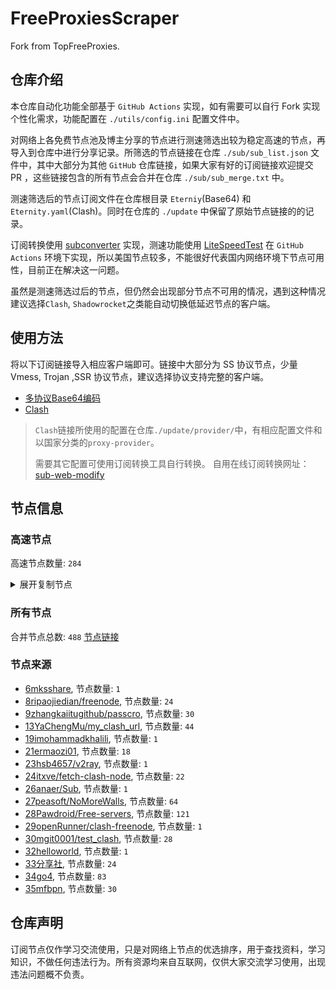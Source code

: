 # FreeProxiesScraper

Fork from TopFreeProxies.

## 仓库介绍
本仓库自动化功能全部基于 `GitHub Actions` 实现，如有需要可以自行 Fork 实现个性化需求，功能配置在 `./utils/config.ini` 配置文件中。

对网络上各免费节点池及博主分享的节点进行测速筛选出较为稳定高速的节点，再导入到仓库中进行分享记录。所筛选的节点链接在仓库 `./sub/sub_list.json` 文件中，其中大部分为其他 `GitHub` 仓库链接，如果大家有好的订阅链接欢迎提交 PR ，这些链接包含的所有节点会合并在仓库 `./sub/sub_merge.txt` 中。

测速筛选后的节点订阅文件在仓库根目录 `Eterniy`(Base64) 和 `Eternity.yaml`(Clash)。同时在仓库的 `./update` 中保留了原始节点链接的的记录。

订阅转换使用 [subconverter](https://github.com/tindy2013/subconverter) 实现，测速功能使用 [LiteSpeedTest](https://github.com/xxf098/LiteSpeedTest) 在 `GitHub Actions` 环境下实现，所以美国节点较多，不能很好代表国内网络环境下节点可用性，目前正在解决这一问题。

虽然是测速筛选过后的节点，但仍然会出现部分节点不可用的情况，遇到这种情况建议选择`Clash`, `Shadowrocket`之类能自动切换低延迟节点的客户端。

## 使用方法
将以下订阅链接导入相应客户端即可。链接中大部分为 SS 协议节点，少量 Vmess, Trojan ,SSR 协议节点，建议选择协议支持完整的客户端。

- [多协议Base64编码](https://raw.githubusercontent.com/caijh/FreeProxiesScraper/master/Eternity)
- [Clash](https://raw.githubusercontent.com/caijh/FreeProxiesScraper/master/Eternity.yaml)

>`Clash`链接所使用的配置在仓库`./update/provider/`中，有相应配置文件和以国家分类的`proxy-provider`。
>
>需要其它配置可使用订阅转换工具自行转换。
>自用在线订阅转换网址：[sub-web-modify](https://sub.v1.mk/)

## 节点信息
### 高速节点
高速节点数量: `284`
<details>
  <summary>展开复制节点</summary>

    ss://YWVzLTEyOC1nY206c2hhZG93c29ja3M@156.146.38.168:443#0%2C13%7C%F0%9F%87%BA%F0%9F%87%B8%20%E7%BE%8E%E5%9B%BD3%7C%40ripaojiedian
    ss://Y2hhY2hhMjAtaWV0Zi1wb2x5MTMwNTo0YTJyZml4b3BoZGpmZmE4S1ZBNEFh@45.87.175.164:8080#0%7C-https%2F%2Ft.me%2FMrXbin-12
    ss://Y2hhY2hhMjAtaWV0Zi1wb2x5MTMwNTpjdklJODVUclc2bjBPR3lmcEhWUzF1@45.87.175.157:8080#0%7C-https%2F%2Ft.me%2FMrXbin-13
    ss://YWVzLTEyOC1nY206c2hhZG93c29ja3M@37.19.198.160:443#0%7C-https%2F%2Ft.me%2FMrXbin-17
    ss://Y2hhY2hhMjAtaWV0Zi1wb2x5MTMwNToxUld3WGh3ZkFCNWdBRW96VTRHMlBn@45.87.175.188:8080#0%7C-https%2F%2Ft.me%2FMrXbin-2
    ss://YWVzLTI1Ni1nY206UENubkg2U1FTbmZvUzI3@38.121.43.204:8090#0%7C-https%2F%2Ft.me%2FMrXbin-3
    ssr://dXMtYW0zLmVxbm9kZS5uZXQ6ODA4MTpvcmlnaW46YWVzLTI1Ni1jZmI6dGxzMS4yX3RpY2tldF9hdXRoOlptOTFPRTFDUjJscS8_Z3JvdXA9VTFOU1VISnZkbWxrWlhJJnJlbWFya3M9TUh3dGFIUjBjSE12TDNRdWJXVXZUWEpZWW1sdUxUTTAmb2Jmc3BhcmFtPSZwcm90b3BhcmFtPQ
    vmess://eyJ2IjoiMiIsInBzIjoiMHwtaHR0cHMvL3QubWUvTXJYYmluLTQ2IiwiYWRkIjoiMTcyLjY0LjE5OC4yNDkiLCJwb3J0IjoiMjA4MiIsInR5cGUiOiJub25lIiwiaWQiOiI1ZjNmMDlhZC04OWNiLTRlOTQtYTdhZC1hYTgyMzk5MTM1NTUiLCJhaWQiOiIwIiwibmV0Ijoid3MiLCJwYXRoIjoiL2dpdGh1Yi5jb20vQWx2aW45OTk5IiwiaG9zdCI6ImlwMTguNjkyOTE5OC54eXoiLCJ0bHMiOiIifQ==
    ss://YWVzLTI1Ni1jZmI6YW1hem9uc2tyMDU@54.187.244.22:443#0%7C-https%2F%2Ft.me%2FMrXbin-7
    ss://YWVzLTI1Ni1nY206Y2RCSURWNDJEQ3duZklO@38.121.43.204:8118#0%7C-https%2F%2Ft.me%2FMrXbin-8
    trojan://9cf656d0-6283-4a69-a64c-3806529ba2cd@svip.88de.hongxingdl.vip:18147?allowInsecure=1&sni=mm2.redapricotcloud.com#13%2C14%7C%E5%8F%B0%E6%B9%BE%7C%40ripaojiedian
    trojan://d90e5504-a42b-44c1-8289-3543471bf55a@n2.sps465ad81.top:8009?allowInsecure=1&sni=n2.sps465ad81.top#13%2C14%7C%E6%96%B0%E5%8A%A0%E5%9D%A14%7C%40ripaojiedian
    trojan://d90e5504-a42b-44c1-8289-3543471bf55a@n3.jp4589871.top:8443?allowInsecure=1&sni=n3.jp4589871.top#13%2C14%7C%E6%97%A5%E6%9C%AC3%7C%40ripaojiedian
    vmess://eyJ2IjoiMiIsInBzIjoiMTN88J+HrfCfh7Ag6aaZ5rivMnxAcmlwYW9qaWVkaWFuIiwiYWRkIjoiMTgzLjIzNi41MS4yMyIsInBvcnQiOiI1NjYwMSIsInR5cGUiOiJub25lIiwiaWQiOiI0MTgwNDhhZi1hMjkzLTRiOTktOWIwYy05OGNhMzU4MGRkMjQiLCJhaWQiOiI2NCIsIm5ldCI6InRjcCIsInBhdGgiOiIvIiwiaG9zdCI6Im4zLmpwNDU4OTg3MS50b3AiLCJ0bHMiOiIifQ==
    ss://YWVzLTI1Ni1nY206VTRXNUpTRkRCQ0dVVFRXTg@120.241.45.50:15002#13%7C%F0%9F%87%AD%F0%9F%87%B0%20%E9%A6%99%E6%B8%AF3%7C%40ripaojiedian
    vmess://eyJ2IjoiMiIsInBzIjoiMTN88J+HrfCfh7Ag6aaZ5rivNHxAcmlwYW9qaWVkaWFuIiwiYWRkIjoiMTAzLjIyNC44MC4xMDAiLCJwb3J0IjoiNDU4NDAiLCJ0eXBlIjoibm9uZSIsImlkIjoiZGFmOGQyZTctZDRlMi00MmQ5LTg3MWYtNmUyODdkYTcyZGQ2IiwiYWlkIjoiMCIsIm5ldCI6InRjcCIsInBhdGgiOiIvIiwiaG9zdCI6Im4zLmpwNDU4OTg3MS50b3AiLCJ0bHMiOiIifQ==
    vmess://eyJ2IjoiMiIsInBzIjoiMTN88J+HrfCfh7Ag6aaZ5rivNXxAcmlwYW9qaWVkaWFuIiwiYWRkIjoiMTQzLjkyLjQyLjY1IiwicG9ydCI6IjI5MDIiLCJ0eXBlIjoibm9uZSIsImlkIjoiNjQwYzEwNzctZDEwYi00MjI1LWE5ZmItZDNlOWMzY2U3YTAwIiwiYWlkIjoiMCIsIm5ldCI6InRjcCIsInBhdGgiOiIvIiwiaG9zdCI6Im4zLmpwNDU4OTg3MS50b3AiLCJ0bHMiOiIifQ==
    ss://Y2hhY2hhMjAtaWV0Zi1wb2x5MTMwNTo5NGM0ZTZlMC04NWI0LTQ3NDAtODFjMi1jYzdkMWFmZDNjMDI@183.240.255.75:11001#13%7C%F0%9F%87%AD%F0%9F%87%B0%20%E9%A6%99%E6%B8%AF%7C%40ripaojiedian
    ss://YWVzLTI1Ni1nY206N0RKWTdHWk45QVEyQVVSTg@120.241.45.50:18001#13%7C%F0%9F%87%AF%F0%9F%87%B5%20%E6%97%A5%E6%9C%AC2%7C%40ripaojiedian
    ss://Y2hhY2hhMjAtaWV0Zi1wb2x5MTMwNTozNzJjOTM2Zi1hY2NlLTQ4NTktOTJmZS00Mjg2YmI5ZDFlMTc@61.172.235.22:11001#13%7C%F0%9F%87%AF%F0%9F%87%B5%20%E6%97%A5%E6%9C%AC%7C%40ripaojiedian
    ss://YWVzLTI1Ni1jZmI6YW1hem9uc2tyMDU@52.79.157.153:443#13%7C%F0%9F%87%AF%F0%9F%87%B5%20%E6%97%A5%E6%9C%AC%E7%89%B9%E6%AE%8A%7C%40ripaojiedian
    ss://Y2hhY2hhMjAtaWV0Zi1wb2x5MTMwNTpkNGVlYWE3Yi00M2M2LTQ5ZGMtODAyMC03Mzg5YmJhNGQwMzM@hzhz2.sssyun.xyz:40016#13%7C%F0%9F%87%B0%F0%9F%87%B7%20%E9%9F%A9%E5%9B%BD%7C%40ripaojiedian
    ss://YWVzLTI1Ni1jZmI6YW1hem9uc2tyMDU@3.38.209.2:443#13%7C%F0%9F%87%B0%F0%9F%87%B7%20%E9%9F%A9%E5%9B%BD%E7%89%B9%E6%AE%8A%7C%40ripaojiedian
    vmess://eyJ2IjoiMiIsInBzIjoiMTN88J+HuPCfh6wg5paw5Yqg5Z2hMnxAcmlwYW9qaWVkaWFuIiwiYWRkIjoiMTgzLjIzNi40OC4xNjMiLCJwb3J0IjoiNDAwMDIiLCJ0eXBlIjoibm9uZSIsImlkIjoiNDE4MDQ4YWYtYTI5My00Yjk5LTliMGMtOThjYTM1ODBkZDI0IiwiYWlkIjoiNjQiLCJuZXQiOiJ0Y3AiLCJwYXRoIjoiLyIsImhvc3QiOiJuMy5qcDQ1ODk4NzEudG9wIiwidGxzIjoiIn0=
    ss://YWVzLTI1Ni1nY206WlJONEUzS0pIMk41UTVZMg@120.241.45.50:16001#13%7C%F0%9F%87%B8%F0%9F%87%AC%20%E6%96%B0%E5%8A%A0%E5%9D%A13%7C%40ripaojiedian
    trojan://3690911436885991424@master-boxer.pig299.lat:443?allowInsecure=1&sni=master-boxer.pig299.lat#13%7C%F0%9F%87%B8%F0%9F%87%AC%20%E6%96%B0%E5%8A%A0%E5%9D%A1%7C%40ripaojiedian
    ss://YWVzLTI1Ni1jZmI6YW1hem9uc2tyMDU@54.238.90.188:443#13%7C%F0%9F%87%B8%F0%9F%87%AC%20%E7%8B%AE%E5%9F%8E%E7%89%B9%E6%AE%8A%7C%40ripaojiedian
    ss://YWVzLTI1Ni1jZmI6YW1hem9uc2tyMDU@54.238.90.188:443#13%7C%F0%9F%87%B8%F0%9F%87%AC%20%E7%8B%AE%E5%9F%8E%E7%89%B9%E6%AE%8A%7C%40ripaojiedian%202
    vmess://eyJ2IjoiMiIsInBzIjoiMTN88J+HuvCfh7gg576O5Zu9NHxAcmlwYW9qaWVkaWFuIiwiYWRkIjoiMTgzLjIzNi41MS4yMyIsInBvcnQiOiI1MjExMiIsInR5cGUiOiJub25lIiwiaWQiOiI0MTgwNDhhZi1hMjkzLTRiOTktOWIwYy05OGNhMzU4MGRkMjQiLCJhaWQiOiI2NCIsIm5ldCI6InRjcCIsInBhdGgiOiIvIiwiaG9zdCI6Im1hc3Rlci1ib3hlci5waWcyOTkubGF0IiwidGxzIjoiIn0=
    ss://YWVzLTEyOC1nY206c2hhZG93c29ja3M@212.102.47.131:443#13%7C%F0%9F%87%BA%F0%9F%87%B8%20%E7%BE%8E%E5%9B%BD%7C%40ripaojiedian
    vmess://eyJ2IjoiMiIsInBzIjoiMTR85paw5Yqg5Z2hMnxAcmlwYW9qaWVkaWFuIiwiYWRkIjoiMTgzLjIzNi40OC4xNjMiLCJwb3J0IjoiNDAwMDIiLCJ0eXBlIjoibm9uZSIsImlkIjoiNDE4MDQ4YWYtYTI5My00Yjk5LTliMGMtOThjYTM1ODBkZDI0IiwiYWlkIjoiNjQiLCJuZXQiOiJ0Y3AiLCJwYXRoIjoiLyIsImhvc3QiOiJtYXN0ZXItYm94ZXIucGlnMjk5LmxhdCIsInRscyI6IiJ9
    trojan://3690911436885991424@master-boxer.pig299.lat:443?allowInsecure=1#14%7C%E6%96%B0%E5%8A%A0%E5%9D%A1%7C%40ripaojiedian
    vmess://eyJ2IjoiMiIsInBzIjoiMTR8576O5Zu9NHxAcmlwYW9qaWVkaWFuIiwiYWRkIjoiMTgzLjIzNi41MS4yMyIsInBvcnQiOiI1MjExMiIsInR5cGUiOiJub25lIiwiaWQiOiI0MTgwNDhhZi1hMjkzLTRiOTktOWIwYy05OGNhMzU4MGRkMjQiLCJhaWQiOiI2NCIsIm5ldCI6InRjcCIsInBhdGgiOiIvIiwiaG9zdCI6IiIsInRscyI6IiJ9
    vmess://eyJ2IjoiMiIsInBzIjoiMTR86aaZ5rivMnxAcmlwYW9qaWVkaWFuIiwiYWRkIjoiMTgzLjIzNi41MS4yMyIsInBvcnQiOiI1NjYwMSIsInR5cGUiOiJub25lIiwiaWQiOiI0MTgwNDhhZi1hMjkzLTRiOTktOWIwYy05OGNhMzU4MGRkMjQiLCJhaWQiOiI2NCIsIm5ldCI6InRjcCIsInBhdGgiOiIvIiwiaG9zdCI6IiIsInRscyI6IiJ9
    vmess://eyJ2IjoiMiIsInBzIjoiMTR86aaZ5rivNHxAcmlwYW9qaWVkaWFuIiwiYWRkIjoiMTAzLjIyNC44MC4xMDAiLCJwb3J0IjoiNDU4NDAiLCJ0eXBlIjoibm9uZSIsImlkIjoiZGFmOGQyZTctZDRlMi00MmQ5LTg3MWYtNmUyODdkYTcyZGQ2IiwiYWlkIjoiMCIsIm5ldCI6InRjcCIsInBhdGgiOiIvIiwiaG9zdCI6IiIsInRscyI6IiJ9
    vmess://eyJ2IjoiMiIsInBzIjoiMTR86aaZ5rivNXxAcmlwYW9qaWVkaWFuIiwiYWRkIjoiMTQzLjkyLjQyLjY1IiwicG9ydCI6IjI5MDIiLCJ0eXBlIjoibm9uZSIsImlkIjoiNjQwYzEwNzctZDEwYi00MjI1LWE5ZmItZDNlOWMzY2U3YTAwIiwiYWlkIjoiMCIsIm5ldCI6InRjcCIsInBhdGgiOiIvIiwiaG9zdCI6IiIsInRscyI6IiJ9
    trojan://bpb-trojan@172.64.150.145:443?allowInsecure=1&sni=mindrOOm-5cz.pAgEs.dEV&ws=1&wspath=%2525252FtrC8BM8bTsAF0AnLYL#15%7CUS_speednode_0082
    trojan://bpb-trojan@104.18.37.111:443?allowInsecure=1&sni=mindrOOm-5cz.pAgEs.dEV&ws=1&wspath=%2525252FtrC8BM8bTsAF0AnLYL#15%7CUS_speednode_0084
    trojan://bpb-trojan@104.18.37.111:443?allowInsecure=1&sni=mindrOOm-5cz.pAgEs.dEV&ws=1&wspath=%2525252FtrC8BM8bTsAF0AnLYL%2525253Fed%2525253D2560#15%7CUS_speednode_0089
    trojan://bpb-trojan@172.64.150.145:443?allowInsecure=1&sni=mindrOOm-5cz.pAgEs.dEV&ws=1&wspath=%2525252FtrC8BM8bTsAF0AnLYL%2525253Fed%2525253D2560#15%7CUS_speednode_0094
    vmess://eyJ2IjoiMiIsInBzIjoiMTZ8ZCoqKioqKioqKmcuY29tXzIgIzMiLCJhZGQiOiI0Mi4yMzYuNzMuNzIiLCJwb3J0IjoiNDQzIiwidHlwZSI6Im5vbmUiLCJpZCI6IjA0NGYwMTc3LTA2NzUtNGRjZi04OWQ0LTgwNGI2Nzg4ZTUxOCIsImFpZCI6IjAiLCJuZXQiOiJ0Y3AiLCJwYXRoIjoiJTI1MjUyRnRyQzhCTThiVHNBRjBBbkxZTCUyNTI1M0ZlZCUyNTI1M0QyNTYwIiwiaG9zdCI6Im1pbmRyT09tLTVjei5wQWdFcy5kRVYiLCJ0bHMiOiJ0bHMifQ==
    trojan://fuck@42.236.73.72:443?allowInsecure=1&sni=www.zitian.cn#16%7Cd%2A%2A%2A%2A%2A%2A%2A%2A%2Ag.com_3%20%233
    vmess://eyJ2IjoiMiIsInBzIjoiMyw0LDV8ZCoqKioqKioqKmcuY29tXzAgIzIiLCJhZGQiOiIxMDQuMjEuMjM4LjIwMCIsInBvcnQiOiI4NDQzIiwidHlwZSI6Im5vbmUiLCJpZCI6IjkyMDFmZmFhLTZjYTMtNGY1Ny04YjFmLTI2NmEyZjM5MGU0MyIsImFpZCI6IjAiLCJuZXQiOiJ3cyIsInBhdGgiOiJnaXRodWIuY29tL0FsdmluOTk5OSIsImhvc3QiOiJodHRwMS45MjkwMjU0Lnh5eiIsInRscyI6InRscyJ9
    vmess://eyJ2IjoiMiIsInBzIjoiMyw0LDV8ZCoqKioqKioqKmcuY29tXzEgIzIiLCJhZGQiOiIxMDQuMjEuMjM4LjIwMSIsInBvcnQiOiI4NDQzIiwidHlwZSI6Im5vbmUiLCJpZCI6IjkyMDFmZmFhLTZjYTMtNGY1Ny04YjFmLTI2NmEyZjM5MGU0MyIsImFpZCI6IjAiLCJuZXQiOiJ3cyIsInBhdGgiOiJnaXRodWIuY29tL0FsdmluOTk5OSIsImhvc3QiOiJodHRwMS45MjkwMjU0Lnh5eiIsInRscyI6InRscyJ9
    vmess://eyJ2IjoiMiIsInBzIjoiMyw0LDV8ZCoqKioqKioqKmcuY29tXzIgIzIiLCJhZGQiOiIxMDQuMjEuMjM4LjIwMiIsInBvcnQiOiI4NDQzIiwidHlwZSI6Im5vbmUiLCJpZCI6IjkyMDFmZmFhLTZjYTMtNGY1Ny04YjFmLTI2NmEyZjM5MGU0MyIsImFpZCI6IjAiLCJuZXQiOiJ3cyIsInBhdGgiOiJnaXRodWIuY29tL0FsdmluOTk5OSIsImhvc3QiOiJodHRwMS45MjkwMjU0Lnh5eiIsInRscyI6InRscyJ9
    vmess://eyJ2IjoiMiIsInBzIjoiMyw0LDV8ZCoqKioqKioqKmcuY29tXzMgIzIiLCJhZGQiOiIxMDQuMjEuMjM4LjIwMyIsInBvcnQiOiI4NDQzIiwidHlwZSI6Im5vbmUiLCJpZCI6IjkyMDFmZmFhLTZjYTMtNGY1Ny04YjFmLTI2NmEyZjM5MGU0MyIsImFpZCI6IjAiLCJuZXQiOiJ3cyIsInBhdGgiOiJnaXRodWIuY29tL0FsdmluOTk5OSIsImhvc3QiOiJodHRwMS45MjkwMjU0Lnh5eiIsInRscyI6InRscyJ9
    ss://YWVzLTEyOC1nY206c2hhZG93c29ja3M@149.22.95.183:443#CA_speednode_0002
    ss://YWVzLTEyOC1nY206c2hhZG93c29ja3M@149.22.95.183:443#CA_speednode_0003
    ss://YWVzLTEyOC1nY206c2hhZG93c29ja3M@149.22.95.183:443#CA_speednode_0004
    vmess://eyJ2IjoiMiIsInBzIjoiQ0Ffc3BlZWRub2RlXzAwMDUiLCJhZGQiOiIyMy4xNjIuMjAwLjIyNyIsInBvcnQiOiI0NDMiLCJ0eXBlIjoibm9uZSIsImlkIjoiMDNmY2M2MTgtYjkzZC02Nzk2LTZhZWQtOGEzOGM5NzVkNTgxIiwiYWlkIjoiMCIsIm5ldCI6IndzIiwicGF0aCI6Ii9saW5rdndzIiwiaG9zdCI6IiIsInRscyI6InRscyJ9
    vmess://eyJ2IjoiMiIsInBzIjoiQ0Ffc3BlZWRub2RlXzAwMDYiLCJhZGQiOiIyMy4xNjIuMjAwLjIyNyIsInBvcnQiOiI0NDMiLCJ0eXBlIjoibm9uZSIsImlkIjoiMDNmY2M2MTgtYjkzZC02Nzk2LTZhZWQtOGEzOGM5NzVkNTgxIiwiYWlkIjoiMCIsIm5ldCI6IndzIiwicGF0aCI6Ii9saW5rdndzIiwiaG9zdCI6IjIzLjE2Mi4yMDAuMjI3IiwidGxzIjoidGxzIn0=
    vmess://eyJ2IjoiMiIsInBzIjoiQ05fc3BlZWRub2RlXzAwMDciLCJhZGQiOiIxODMuMjM2LjUxLjIzIiwicG9ydCI6IjQ2NjAyIiwidHlwZSI6Im5vbmUiLCJpZCI6IjQxODA0OGFmLWEyOTMtNGI5OS05YjBjLTk4Y2EzNTgwZGQyNCIsImFpZCI6IjY0IiwibmV0IjoidGNwIiwicGF0aCI6Ii9saW5rdndzIiwiaG9zdCI6IjIzLjE2Mi4yMDAuMjI3IiwidGxzIjoiIn0=
    vmess://eyJ2IjoiMiIsInBzIjoiQ05fc3BlZWRub2RlXzAwMDgiLCJhZGQiOiIxODMuMjM2LjUxLjIzIiwicG9ydCI6IjQ2NjAyIiwidHlwZSI6Im5vbmUiLCJpZCI6IjQxODA0OGFmLWEyOTMtNGI5OS05YjBjLTk4Y2EzNTgwZGQyNCIsImFpZCI6IjY0IiwibmV0IjoidGNwIiwicGF0aCI6Ii9saW5rdndzIiwiaG9zdCI6IjIzLjE2Mi4yMDAuMjI3IiwidGxzIjoiIn0=
    vmess://eyJ2IjoiMiIsInBzIjoiQ05fc3BlZWRub2RlXzAwMDkiLCJhZGQiOiIxODMuMjM2LjUxLjIzIiwicG9ydCI6IjUxNzA0IiwidHlwZSI6Im5vbmUiLCJpZCI6IjQxODA0OGFmLWEyOTMtNGI5OS05YjBjLTk4Y2EzNTgwZGQyNCIsImFpZCI6IjY0IiwibmV0IjoidGNwIiwicGF0aCI6Ii9saW5rdndzIiwiaG9zdCI6IjIzLjE2Mi4yMDAuMjI3IiwidGxzIjoiIn0=
    ss://YWVzLTEyOC1nY206c2hhZG93c29ja3M@212.102.47.131:443#GB_speednode_0019
    ss://YWVzLTEyOC1nY206c2hhZG93c29ja3M@212.102.47.131:443#GB_speednode_0020
    ss://YWVzLTEyOC1nY206c2hhZG93c29ja3M@212.102.47.131:443#GB_speednode_0021
    ss://YWVzLTEyOC1nY206c2hhZG93c29ja3M@156.146.38.168:443#US_speednode_0050
    ss://YWVzLTEyOC1nY206c2hhZG93c29ja3M@156.146.38.168:443#US_speednode_0051
    ss://YWVzLTEyOC1nY206c2hhZG93c29ja3M@37.19.198.160:443#US_speednode_0052
    ss://YWVzLTEyOC1nY206c2hhZG93c29ja3M@156.146.38.168:443#US_speednode_0055
    ss://YWVzLTEyOC1nY206c2hhZG93c29ja3M@156.146.38.168:443#US_speednode_0056
    ss://YWVzLTEyOC1nY206c2hhZG93c29ja3M@37.19.198.160:443#US_speednode_0058
    ss://YWVzLTEyOC1nY206c2hhZG93c29ja3M@37.19.198.160:443#US_speednode_0059
    ss://YWVzLTEyOC1nY206c2hhZG93c29ja3M@37.19.198.160:443#US_speednode_0061
    trojan://bpb-trojan@172.64.150.145:443?allowInsecure=1&sni=mindrOOm-5cz.pAgEs.dEV&ws=1&wspath=%2525252FtrC8BM8bTsAF0AnLYL%2525253Fed%2525253D2560#US_speednode_0081
    trojan://bpb-trojan@172.64.150.145:443?allowInsecure=1&sni=mindrOOm-5cz.pAgEs.dEV&ws=1&wspath=%2525252FtrC8BM8bTsAF0AnLYL#US_speednode_0082
    trojan://bpb-trojan@104.18.37.111:443?allowInsecure=1&sni=mindrOOm-5cz.pAgEs.dEV&ws=1&wspath=%2525252FtrC8BM8bTsAF0AnLYL#US_speednode_0084
    trojan://bpb-trojan@104.18.37.111:443?allowInsecure=1&sni=mindrOOm-5cz.pAgEs.dEV&ws=1&wspath=%2525252FtrC8BM8bTsAF0AnLYL%2525253Fed%2525253D2560#US_speednode_0086
    trojan://bpb-trojan@104.18.37.111:443?allowInsecure=1&sni=mindrOOm-5cz.pAgEs.dEV&ws=1&wspath=%2525252FtrC8BM8bTsAF0AnLYL%2525253Fed%2525253D2560#US_speednode_0088
    trojan://bpb-trojan@104.18.37.111:443?allowInsecure=1&sni=mindrOOm-5cz.pAgEs.dEV&ws=1&wspath=%2525252FtrC8BM8bTsAF0AnLYL%2525253Fed%2525253D2560#US_speednode_0089
    trojan://bpb-trojan@172.64.150.145:443?allowInsecure=1&sni=mindrOOm-5cz.pAgEs.dEV&ws=1&wspath=%2525252FtrC8BM8bTsAF0AnLYL%2525253Fed%2525253D2560#US_speednode_0094
    vmess://eyJ2IjoiMiIsInBzIjoiX0NBX+WKoOaLv+WkpyIsImFkZCI6IjEwOC4xODEuMTAuMTciLCJwb3J0IjoiODAiLCJ0eXBlIjoibm9uZSIsImlkIjoiNDc0ZTg2ODAtNzAxZi0xMWVlLWI0MzYtMjA1YzZkNWY1ZDc4IiwiYWlkIjoiMCIsIm5ldCI6IndzIiwicGF0aCI6Ii8iLCJob3N0IjoidGVhbXMubWljcm9zb2Z0LmNvbSIsInRscyI6IiJ9
    ss://YWVzLTI1Ni1jZmI6YXNkS2thc2tKS2Zuc2E@84.17.53.163:80#_CH_%E7%91%9E%E5%A3%AB
    ss://Y2hhY2hhMjAtaWV0Zi1wb2x5MTMwNToxUld3WGh3ZkFCNWdBRW96VTRHMlBn@45.87.175.166:8080#_DE_%E5%BE%B7%E5%9B%BD
    ss://Y2hhY2hhMjAtaWV0Zi1wb2x5MTMwNToxUld3WGh3ZkFCNWdBRW96VTRHMlBn@45.87.175.181:8080#_DE_%E5%BE%B7%E5%9B%BD-%3E%F0%9F%87%B3%F0%9F%87%B1_NL_%E8%8D%B7%E5%85%B0
    ss://Y2hhY2hhMjAtaWV0Zi1wb2x5MTMwNToxUld3WGh3ZkFCNWdBRW96VTRHMlBn@45.87.175.181:8080#_DE_%E5%BE%B7%E5%9B%BD-%3E%F0%9F%87%B3%F0%9F%87%B1_NL_%E8%8D%B7%E5%85%B0%202
    ss://Y2hhY2hhMjAtaWV0Zi1wb2x5MTMwNTpjdklJODVUclc2bjBPR3lmcEhWUzF1@45.87.175.171:8080#_DE_%E5%BE%B7%E5%9B%BD-%3E%F0%9F%87%B7%F0%9F%87%B4_RO_%E7%BD%97%E9%A9%AC%E5%B0%BC%E4%BA%9A_1
    ss://Y2hhY2hhMjAtaWV0Zi1wb2x5MTMwNTpjdklJODVUclc2bjBPR3lmcEhWUzF1@45.87.175.171:8080#_DE_%E5%BE%B7%E5%9B%BD-%3E%F0%9F%87%B7%F0%9F%87%B4_RO_%E7%BD%97%E9%A9%AC%E5%B0%BC%E4%BA%9A_1%202
    ss://Y2hhY2hhMjAtaWV0Zi1wb2x5MTMwNTpRQ1hEeHVEbFRUTUQ3anRnSFVqSW9q@beesyar.org:8080#_DE_%E5%BE%B7%E5%9B%BD-%3E%F0%9F%87%B7%F0%9F%87%B4_RO_%E7%BD%97%E9%A9%AC%E5%B0%BC%E4%BA%9A_2
    ss://Y2hhY2hhMjAtaWV0Zi1wb2x5MTMwNTpRQ1hEeHVEbFRUTUQ3anRnSFVqSW9q@beesyar.org:8080#_DE_%E5%BE%B7%E5%9B%BD-%3E%F0%9F%87%B7%F0%9F%87%B4_RO_%E7%BD%97%E9%A9%AC%E5%B0%BC%E4%BA%9A_2%202
    ss://Y2hhY2hhMjAtaWV0Zi1wb2x5MTMwNTpjdklJODVUclc2bjBPR3lmcEhWUzF1@45.87.175.188:8080#_DE_%E5%BE%B7%E5%9B%BD-%3E%F0%9F%8F%B3%EF%B8%8F_unKnow_%E6%9C%AA%E7%9F%A5
    ss://Y2hhY2hhMjAtaWV0Zi1wb2x5MTMwNToxUld3WGh3ZkFCNWdBRW96VTRHMlBn@45.87.175.181:8080#_DE_%E5%BE%B7%E5%9B%BD_1
    ss://Y2hhY2hhMjAtaWV0Zi1wb2x5MTMwNTpjdklJODVUclc2bjBPR3lmcEhWUzF1@45.87.175.171:8080#_DE_%E5%BE%B7%E5%9B%BD_2
    ss://Y2hhY2hhMjAtaWV0Zi1wb2x5MTMwNToxUld3WGh3ZkFCNWdBRW96VTRHMlBn@45.87.175.192:8080#_DE_%E5%BE%B7%E5%9B%BD_3
    ss://YWVzLTI1Ni1jZmI6YXNkS2thc2tKS2Zuc2E@51.158.54.209:443#_FR_%E6%B3%95%E5%9B%BD
    ss://YWVzLTI1Ni1jZmI6ZjhmN2FDemNQS2JzRjhwMw@163.172.64.22:989#_FR_%E6%B3%95%E5%9B%BD-%3E%F0%9F%87%B7%F0%9F%87%B4_RO_%E7%BD%97%E9%A9%AC%E5%B0%BC%E4%BA%9A
    ss://YWVzLTI1Ni1jZmI6ZjhmN2FDemNQS2JzRjhwMw@163.172.64.22:989#_FR_%E6%B3%95%E5%9B%BD-%3E%F0%9F%87%B7%F0%9F%87%B4_RO_%E7%BD%97%E9%A9%AC%E5%B0%BC%E4%BA%9A%202
    trojan://telegram-id-privatevpns@54.228.87.128:22222?allowInsecure=1&sni=trojan.burgerip.co.uk#_IE_%E7%88%B1%E5%B0%94%E5%85%B0-%3E%F0%9F%87%AA%F0%9F%87%B8_ES_%E8%A5%BF%E7%8F%AD%E7%89%99
    ss://Y2hhY2hhMjAtaWV0Zi1wb2x5MTMwNTpwN0VoQzhNUjdvN0d1Um4yN1lGOFNRTkFLSjJsVWJCTklqY3lxU21CSHN5OHdMYko@159.65.149.72:51348#_IN_%E5%8D%B0%E5%BA%A6
    ss://Y2hhY2hhMjAtaWV0Zi1wb2x5MTMwNTpwN0VoQzhNUjdvN0d1Um4yN1lGOFNRTkFLSjJsVWJCTklqY3lxU21CSHN5OHdMYko@159.65.149.72:51348#_IN_%E5%8D%B0%E5%BA%A6%202
    ss://Y2hhY2hhMjAtaWV0Zi1wb2x5MTMwNTpydFI0WVg3NHZ3cVJKdTlNR0gzZTFOM0NRZEdNV0NVRmt5TGlzaWppRnV2aGtVOU1jVjVUcHlnZmtlcm5KNFVRZTYzSnRjRFFrclE5SGZjaHpxUXoxa0xDblRSb3I4amc@107.181.155.244:55330#_NL_%E8%8D%B7%E5%85%B0
    ss://Y2hhY2hhMjAtaWV0Zi1wb2x5MTMwNTpydFI0WVg3NHZ3cVJKdTlNR0gzZTFOM0NRZEdNV0NVRmt5TGlzaWppRnV2aGtVOU1jVjVUcHlnZmtlcm5KNFVRZTYzSnRjRFFrclE5SGZjaHpxUXoxa0xDblRSb3I4amc@107.181.155.244:55330#_NL_%E8%8D%B7%E5%85%B0%202
    ss://YWVzLTI1Ni1jZmI6VVRKQTU3eXBrMlhLUXBubQ@217.30.10.18:9033#_RU_%E4%BF%84%E7%BD%97%E6%96%AF
    ss://YWVzLTI1Ni1jZmI6VVRKQTU3eXBrMlhLUXBubQ@217.30.10.18:9033#_RU_%E4%BF%84%E7%BD%97%E6%96%AF%202
    vmess://eyJ2IjoiMiIsInBzIjoiX1RXX+WPsOa5vi0+8J+HuvCfh7hfVVNf576O5Zu9IiwiYWRkIjoiMTA3LjE2Ny4xODIuMjMwIiwicG9ydCI6IjgwIiwidHlwZSI6Im5vbmUiLCJpZCI6ImVmY2I3ZDdjLWM1ODItNDZmNS1lZWZmLTBlNTUzMzQyNTI4ZCIsImFpZCI6IjAiLCJuZXQiOiJ3cyIsInBhdGgiOiIvdGdAaGthYTAiLCJob3N0IjoiYnIuZ3kueW91eHVhbi0xLjY2Njg4ODg4Lnh5eiIsInRscyI6IiJ9
    vmess://eyJ2IjoiMiIsInBzIjoiX1RXX+WPsOa5vi0+8J+HuvCfh7hfVVNf576O5Zu9IDIiLCJhZGQiOiIxMDcuMTY3LjE4Mi4yMzAiLCJwb3J0IjoiODAiLCJ0eXBlIjoibm9uZSIsImlkIjoiZWZjYjdkN2MtYzU4Mi00NmY1LWVlZmYtMGU1NTMzNDI1MjhkIiwiYWlkIjoiMCIsIm5ldCI6IndzIiwicGF0aCI6Ii90Z0Boa2FhMCIsImhvc3QiOiJici5neS55b3V4dWFuLTEuNjY2ODg4ODgueHl6IiwidGxzIjoiIn0=
    vmess://eyJ2IjoiMiIsInBzIjoiX1VTX+e+juWbvSIsImFkZCI6IjIwNi4xNjguMTkwLjIxOSIsInBvcnQiOiIyMDgyIiwidHlwZSI6Im5vbmUiLCJpZCI6ImUzMWNhNzUwLTcxZjctMTFlZS1iOTIwLTEyMzlkMDI1NTI3MiIsImFpZCI6IjAiLCJuZXQiOiJ3cyIsInBhdGgiOiIvdm13cyIsImhvc3QiOiIiLCJ0bHMiOiIifQ==
    vmess://eyJ2IjoiMiIsInBzIjoiX1VTX+e+juWbvSAyIiwiYWRkIjoid25kMi5zaGFiaWppY2hhbmcuY29tIiwicG9ydCI6IjgwIiwidHlwZSI6Im5vbmUiLCJpZCI6ImM0NTg2OTVkLTY5MDgtNDVjMy05NTEyLWUwYzQ2NDE4NDU0YyIsImFpZCI6IjAiLCJuZXQiOiJ3cyIsInBhdGgiOiIvIiwiaG9zdCI6InduZDIuc2hhYmlqaWNoYW5nLmNvbSIsInRscyI6IiJ9
    vmess://eyJ2IjoiMiIsInBzIjoiX1VTX+e+juWbvSAzIiwiYWRkIjoiNDUuMTk5LjEzOC4xODYiLCJwb3J0IjoiMzAwMDAiLCJ0eXBlIjoibm9uZSIsImlkIjoiNGVjMGFlNjItZGUwOS00MDI5LTkwNGEtMDMxM2Q0NjI4ZWNmIiwiYWlkIjoiNjQiLCJuZXQiOiJ3cyIsInBhdGgiOiIvcGF0aC8xNjk2NjgyNzIwMTM4IiwiaG9zdCI6Ind3dy4xOTIyOTM2Mi54eXoiLCJ0bHMiOiJ0bHMifQ==
    vmess://eyJ2IjoiMiIsInBzIjoiX1VTX+e+juWbvSA0IiwiYWRkIjoid25kMy5zaGFiaWppY2hhbmcuY29tIiwicG9ydCI6IjgwIiwidHlwZSI6Im5vbmUiLCJpZCI6ImM0NTg2OTVkLTY5MDgtNDVjMy05NTEyLWUwYzQ2NDE4NDU0YyIsImFpZCI6IjAiLCJuZXQiOiJ3cyIsInBhdGgiOiIvIiwiaG9zdCI6InduZDMuc2hhYmlqaWNoYW5nLmNvbSIsInRscyI6IiJ9
    vmess://eyJ2IjoiMiIsInBzIjoiX1VTX+e+juWbvSA1IiwiYWRkIjoiMTA0LjIxLjc1LjI0NiIsInBvcnQiOiI4MCIsInR5cGUiOiJub25lIiwiaWQiOiJjNDU4Njk1ZC02OTA4LTQ1YzMtOTUxMi1lMGM0NjQxODQ1NGMiLCJhaWQiOiIwIiwibmV0Ijoid3MiLCJwYXRoIjoiLyIsImhvc3QiOiJzYmwyLnNoYWJpamljaGFuZy5jb20iLCJ0bHMiOiIifQ==
    trojan://WOeXShhJpL@104.21.37.37:443?allowInsecure=1&sni=01jzus.zdzdzd.xyz&ws=1&wspath=%2525252Fjuzigongyi#_US_%E7%BE%8E%E5%9B%BD-%3E%F0%9F%87%A8%F0%9F%87%B3_CN_%E4%B8%AD%E5%9B%BD
    trojan://WOeXShhJpL@104.16.79.128:443?allowInsecure=1&sni=01jzus.zdzdzd.xyz&ws=1&wspath=%2525252Fjuzigongyi#_US_%E7%BE%8E%E5%9B%BD-%3E%F0%9F%87%A8%F0%9F%87%B3_CN_%E4%B8%AD%E5%9B%BD_1
    vmess://eyJ2IjoiMiIsInBzIjoiX1VTX+e+juWbvS0+8J+HqfCfh6pfREVf5b635Zu9IiwiYWRkIjoiZmxrZjIuc2hhYmlqaWNoYW5nLmNvbSIsInBvcnQiOiI4MCIsInR5cGUiOiJub25lIiwiaWQiOiJjNDU4Njk1ZC02OTA4LTQ1YzMtOTUxMi1lMGM0NjQxODQ1NGMiLCJhaWQiOiIwIiwibmV0Ijoid3MiLCJwYXRoIjoiLyIsImhvc3QiOiJmbGtmMi5zaGFiaWppY2hhbmcuY29tIiwidGxzIjoiIn0=
    ss://Y2hhY2hhMjAtaWV0Zi1wb2x5MTMwNTpoOE9nOHY2emtYOWxkVkZZWWFqYjBn@209.38.188.162:1080#_US_%E7%BE%8E%E5%9B%BD-%3E%F0%9F%87%A9%F0%9F%87%AA_DE_%E5%BE%B7%E5%9B%BD%202
    vmess://eyJ2IjoiMiIsInBzIjoiX1VTX+e+juWbvS0+8J+HrPCfh6dfR0Jf6Iux5Zu9IiwiYWRkIjoibXJiMi5zaGFiaWppY2hhbmcuY29tIiwicG9ydCI6IjgwIiwidHlwZSI6Im5vbmUiLCJpZCI6ImM0NTg2OTVkLTY5MDgtNDVjMy05NTEyLWUwYzQ2NDE4NDU0YyIsImFpZCI6IjAiLCJuZXQiOiJ3cyIsInBhdGgiOiIvIiwiaG9zdCI6Im1yYjIuc2hhYmlqaWNoYW5nLmNvbSIsInRscyI6IiJ9
    vmess://eyJ2IjoiMiIsInBzIjoiX1VTX+e+juWbvS0+8J+HrPCfh6dfR0Jf6Iux5Zu9IDIiLCJhZGQiOiJsZDIuc2hhYmlqaWNoYW5nLmNvbSIsInBvcnQiOiI4MCIsInR5cGUiOiJub25lIiwiaWQiOiJjNDU4Njk1ZC02OTA4LTQ1YzMtOTUxMi1lMGM0NjQxODQ1NGMiLCJhaWQiOiIwIiwibmV0Ijoid3MiLCJwYXRoIjoiLyIsImhvc3QiOiJsZDIuc2hhYmlqaWNoYW5nLmNvbSIsInRscyI6IiJ9
    vmess://eyJ2IjoiMiIsInBzIjoiX1VTX+e+juWbvS0+8J+HrvCfh7NfSU5f5Y2w5bqmIiwiYWRkIjoiMTA0LjE3LjE4LjI2IiwicG9ydCI6IjgwIiwidHlwZSI6Im5vbmUiLCJpZCI6IjUxODA0NDRhLTQ3NTYtNDNiNC05NjBiLTQ5ZWI5MDUyZTRlOCIsImFpZCI6IjAiLCJuZXQiOiJ3cyIsInBhdGgiOiIvIiwiaG9zdCI6ImEuMTA5NDIwLnh5eiIsInRscyI6IiJ9
    vmess://eyJ2IjoiMiIsInBzIjoiX1VTX+e+juWbvS0+8J+HrvCfh7NfSU5f5Y2w5bqmIDIiLCJhZGQiOiIxMDQuMjYuOC40NCIsInBvcnQiOiI4MCIsInR5cGUiOiJub25lIiwiaWQiOiI1MTgwNDQ0YS00NzU2LTQzYjQtOTYwYi00OWViOTA1MmU0ZTgiLCJhaWQiOiIwIiwibmV0Ijoid3MiLCJwYXRoIjoiLyIsImhvc3QiOiJhLjEwOTQyMC54eXoiLCJ0bHMiOiIifQ==
    vmess://eyJ2IjoiMiIsInBzIjoiX1VTX+e+juWbvS0+8J+HrvCfh7NfSU5f5Y2w5bqmIDMiLCJhZGQiOiJtbTIuc2hhYmlqaWNoYW5nLmNvbSIsInBvcnQiOiI4MCIsInR5cGUiOiJub25lIiwiaWQiOiJjNDU4Njk1ZC02OTA4LTQ1YzMtOTUxMi1lMGM0NjQxODQ1NGMiLCJhaWQiOiIwIiwibmV0Ijoid3MiLCJwYXRoIjoiLyIsImhvc3QiOiJtbTIuc2hhYmlqaWNoYW5nLmNvbSIsInRscyI6IiJ9
    vmess://eyJ2IjoiMiIsInBzIjoiX1VTX+e+juWbvS0+8J+HrvCfh7NfSU5f5Y2w5bqmIDQiLCJhZGQiOiJtbTMuc2hhYmlqaWNoYW5nLmNvbSIsInBvcnQiOiI4MCIsInR5cGUiOiJub25lIiwiaWQiOiJjNDU4Njk1ZC02OTA4LTQ1YzMtOTUxMi1lMGM0NjQxODQ1NGMiLCJhaWQiOiIwIiwibmV0Ijoid3MiLCJwYXRoIjoiLyIsImhvc3QiOiJtbTMuc2hhYmlqaWNoYW5nLmNvbSIsInRscyI6IiJ9
    ss://YWVzLTI1Ni1jZmI6YW1hem9uc2tyMDU@54.200.148.115:443#_US_%E7%BE%8E%E5%9B%BD-%3E%F0%9F%87%B3%F0%9F%87%B1_NL_%E8%8D%B7%E5%85%B0
    vmess://eyJ2IjoiMiIsInBzIjoiX1VTX+e+juWbvS0+8J+Hs/Cfh7FfTkxf6I235YWwIDIiLCJhZGQiOiI0NS4xOTkuMTM4LjE5MSIsInBvcnQiOiIzMDAwMCIsInR5cGUiOiJub25lIiwiaWQiOiI0MTgwNDhhZi1hMjkzLTRiOTktOWIwYy05OGNhMzU4MGRkMjQiLCJhaWQiOiI2NCIsIm5ldCI6IndzIiwicGF0aCI6Ii9wYXRoLzE2OTYyNTE1MjI0MzgiLCJob3N0Ijoid3d3LjQyMDc3MjMwLnh5eiIsInRscyI6InRscyJ9
    ss://YWVzLTI1Ni1jZmI6YW1hem9uc2tyMDU@54.200.148.115:443#_US_%E7%BE%8E%E5%9B%BD-%3E%F0%9F%87%B3%F0%9F%87%B1_NL_%E8%8D%B7%E5%85%B0%202%202
    vmess://eyJ2IjoiMiIsInBzIjoiX1VTX+e+juWbvS0+8J+HuPCfh6ZfU0Ff5rKZ54m56Zi/5ouJ5LyvIiwiYWRkIjoiamQzLnNoYWJpamljaGFuZy5jb20iLCJwb3J0IjoiODAiLCJ0eXBlIjoibm9uZSIsImlkIjoiYzQ1ODY5NWQtNjkwOC00NWMzLTk1MTItZTBjNDY0MTg0NTRjIiwiYWlkIjoiMCIsIm5ldCI6IndzIiwicGF0aCI6Ii8iLCJob3N0IjoiamQzLnNoYWJpamljaGFuZy5jb20iLCJ0bHMiOiIifQ==
    ss://YWVzLTI1Ni1jZmI6YW1hem9uc2tyMDU@35.86.117.124:443#_US_%E7%BE%8E%E5%9B%BD-%3E%F0%9F%87%B8%F0%9F%87%AC_SG_%E6%96%B0%E5%8A%A0%E5%9D%A1
    ss://YWVzLTI1Ni1jZmI6YW1hem9uc2tyMDU@35.86.117.124:443#_US_%E7%BE%8E%E5%9B%BD-%3E%F0%9F%87%B8%F0%9F%87%AC_SG_%E6%96%B0%E5%8A%A0%E5%9D%A1%202
    ss://YWVzLTI1Ni1jZmI6YW1hem9uc2tyMDU@35.85.38.218:443#_US_%E7%BE%8E%E5%9B%BD_1
    ss://YWVzLTI1Ni1jZmI6YW1hem9uc2tyMDU@35.85.38.218:443#_US_%E7%BE%8E%E5%9B%BD_1%202
    ss://YWVzLTI1Ni1nY206ZmFCQW9ENTRrODdVSkc3@142.202.49.68:2376#_US_%E7%BE%8E%E5%9B%BD_10
    ss://YWVzLTEyOC1nY206c2hhZG93c29ja3M@149.22.95.183:443#_US_%E7%BE%8E%E5%9B%BD_10%202
    ss://YWVzLTI1Ni1nY206ZmFCQW9ENTRrODdVSkc3@142.202.49.68:2376#_US_%E7%BE%8E%E5%9B%BD_10%202%202
    ss://YWVzLTI1Ni1nY206WTZSOXBBdHZ4eHptR0M@142.202.49.68:9090#_US_%E7%BE%8E%E5%9B%BD_11
    ss://YWVzLTI1Ni1nY206ZmFCQW9ENTRrODdVSkc3@38.114.114.143:2376#_US_%E7%BE%8E%E5%9B%BD_11%202
    ss://YWVzLTI1Ni1nY206WTZSOXBBdHZ4eHptR0M@142.202.49.68:9090#_US_%E7%BE%8E%E5%9B%BD_11%202%202
    ss://YWVzLTEyOC1nY206c2hhZG93c29ja3M@156.146.38.168:443#_US_%E7%BE%8E%E5%9B%BD_12
    ss://YWVzLTEyOC1nY206c2hhZG93c29ja3M@156.146.38.168:443#_US_%E7%BE%8E%E5%9B%BD_2
    ss://Y2hhY2hhMjAtaWV0Zi1wb2x5MTMwNTo1Y3A5WjNpV25KWjI@205.134.180.150:443#_US_%E7%BE%8E%E5%9B%BD_2%202
    ss://YWVzLTEyOC1nY206c2hhZG93c29ja3M@156.146.38.168:443#_US_%E7%BE%8E%E5%9B%BD_2%202%202
    ss://YWVzLTEyOC1nY206c2hhZG93c29ja3M@212.102.47.131:443#_US_%E7%BE%8E%E5%9B%BD_3
    ss://YWVzLTI1Ni1jZmI6YW1hem9uc2tyMDU@54.202.75.206:443#_US_%E7%BE%8E%E5%9B%BD_3%202
    ss://YWVzLTEyOC1nY206c2hhZG93c29ja3M@212.102.47.131:443#_US_%E7%BE%8E%E5%9B%BD_3%202%202
    ss://Y2hhY2hhMjAtaWV0Zi1wb2x5MTMwNTo1Y3A5WjNpV25KWjI@205.134.180.150:443#_US_%E7%BE%8E%E5%9B%BD_4
    ss://YWVzLTI1Ni1nY206UmV4bkJnVTdFVjVBRHhH@38.114.114.143:7002#_US_%E7%BE%8E%E5%9B%BD_4%202
    ss://Y2hhY2hhMjAtaWV0Zi1wb2x5MTMwNTo1Y3A5WjNpV25KWjI@205.134.180.150:443#_US_%E7%BE%8E%E5%9B%BD_4%202%202
    ss://YWVzLTI1Ni1jZmI6YW1hem9uc2tyMDU@44.243.225.84:443#_US_%E7%BE%8E%E5%9B%BD_5
    ss://YWVzLTI1Ni1jZmI6YW1hem9uc2tyMDU@35.85.38.218:443#_US_%E7%BE%8E%E5%9B%BD_5%202
    ss://YWVzLTI1Ni1jZmI6YW1hem9uc2tyMDU@44.243.225.84:443#_US_%E7%BE%8E%E5%9B%BD_5%202%202
    ss://YWVzLTI1Ni1jZmI6YW1hem9uc2tyMDU@54.213.228.61:443#_US_%E7%BE%8E%E5%9B%BD_6
    ss://YWVzLTI1Ni1jZmI6YW1hem9uc2tyMDU@54.213.228.61:443#_US_%E7%BE%8E%E5%9B%BD_6%202
    ss://YWVzLTI1Ni1jZmI6YW1hem9uc2tyMDU@34.217.179.211:443#_US_%E7%BE%8E%E5%9B%BD_7
    ss://YWVzLTI1Ni1jZmI6YW1hem9uc2tyMDU@54.68.160.24:443#_US_%E7%BE%8E%E5%9B%BD_7%202
    ss://YWVzLTI1Ni1jZmI6YW1hem9uc2tyMDU@34.217.179.211:443#_US_%E7%BE%8E%E5%9B%BD_7%202%202
    ss://YWVzLTI1Ni1nY206WEtGS2wyclVMaklwNzQ@142.202.49.68:8009#_US_%E7%BE%8E%E5%9B%BD_8
    ss://YWVzLTI1Ni1nY206cEtFVzhKUEJ5VFZUTHRN@38.114.114.143:443#_US_%E7%BE%8E%E5%9B%BD_8%202
    ss://YWVzLTI1Ni1nY206WEtGS2wyclVMaklwNzQ@142.202.49.68:8009#_US_%E7%BE%8E%E5%9B%BD_8%202%202
    ss://YWVzLTI1Ni1jZmI6YW1hem9uc2tyMDU@54.244.81.162:443#_US_%E7%BE%8E%E5%9B%BD_9
    ss://YWVzLTI1Ni1jZmI6YW1hem9uc2tyMDU@54.213.228.61:443#_US_%E7%BE%8E%E5%9B%BD_9%202
    ss://YWVzLTI1Ni1jZmI6YW1hem9uc2tyMDU@54.244.81.162:443#_US_%E7%BE%8E%E5%9B%BD_9%202%202
    vmess://eyJ2IjoiMiIsInBzIjoi5Lit5Zu9IC0g6aaZ5rivIC0gQ1RHIFNlcnZlciBMdGQuIC0gNiIsImFkZCI6IjE4My4yMzYuNDguMTYzIiwicG9ydCI6IjQwMDAyIiwidHlwZSI6Im5vbmUiLCJpZCI6IjQxODA0OGFmLWEyOTMtNGI5OS05YjBjLTk4Y2EzNTgwZGQyNCIsImFpZCI6IjY0IiwibmV0IjoidGNwIiwicGF0aCI6Ii8iLCJob3N0IjoiamQzLnNoYWJpamljaGFuZy5jb20iLCJ0bHMiOiIifQ==
    vmess://eyJ2IjoiMiIsInBzIjoi5Lit5Zu9IC0g6aaZ5rivIC0gQ1RHIFNlcnZlciBMdGQuIC0gOCIsImFkZCI6IjE4My4yMzYuNTEuMjMiLCJwb3J0IjoiNTY2MDEiLCJ0eXBlIjoibm9uZSIsImlkIjoiNDE4MDQ4YWYtYTI5My00Yjk5LTliMGMtOThjYTM1ODBkZDI0IiwiYWlkIjoiNjQiLCJuZXQiOiJ0Y3AiLCJwYXRoIjoiLyIsImhvc3QiOiJqZDMuc2hhYmlqaWNoYW5nLmNvbSIsInRscyI6IiJ9
    ss://Y2hhY2hhMjAtaWV0Zi1wb2x5MTMwNTpmOGY3YUN6Y1BLYnNGOHAz@203.23.128.33:990#%E4%B8%AD%E5%9B%BD%20-%20%E9%A6%99%E6%B8%AF%20-%20Leaseweb%20Asia%20Pacific%20pte.%20ltd.%20-%202
    ss://Y2hhY2hhMjAtaWV0Zi1wb2x5MTMwNTowM2RhNjk3YS1jNGI0LTQyYzgtYWY1Zi02MTJiZDVkYmQ5YmE@183.232.229.165:11001#%E4%B8%AD%E5%9B%BD%20-%20%E9%A6%99%E6%B8%AF%20-%20Stacks%20Inc%20-%203
    ss://Y2hhY2hhMjAtaWV0Zi1wb2x5MTMwNTplMTgyZDZiNC00MDNjLTQwZDYtYmQ2Ni02ZDI4MWE2N2QyODI@183.240.255.75:11001#%E4%B8%AD%E5%9B%BD%20-%20%E9%A6%99%E6%B8%AF%20-%20Stacks%20Inc%20-%207
    ss://Y2hhY2hhMjAtaWV0Zi1wb2x5MTMwNTo2ZjQ3MTViZi0xNjUzLTQ5ZmQtODllYS1hNDNlMGQ0YTk5ZWM@vip.baima360.com:23499#%E4%BF%84%E7%BD%97%E6%96%AF%5B01%5D%E4%B8%AD%E8%BD%AC
    ss://YWVzLTEyOC1nY206c2hhZG93c29ja3M@149.22.95.183:443#%E5%8A%A0%E6%8B%BF%E5%A4%A7%20-%20%E6%BA%AB%E5%93%A5%E8%8F%AF%20-%20Datacamp%20Limited%20-%201
    ss://Y2hhY2hhMjAtaWV0Zi1wb2x5MTMwNTo2ZjQ3MTViZi0xNjUzLTQ5ZmQtODllYS1hNDNlMGQ0YTk5ZWM@vip.baima360.com:29292#%E5%8A%A0%E6%8B%BF%E5%A4%A7%5B01%5D%E4%B8%AD%E8%BD%AC
    trojan://6f4715bf-1653-49fd-89ea-a43e0d4a99ec@pop.d87d89a6-984c-49dc-a29c-f8cbcd05650a.heima360.cc:443?allowInsecure=1&sni=pop.d87d89a6-984c-49dc-a29c-f8cbcd05650a.heima360.cc#%E5%8D%B0%E5%BA%A6%5B01%5D
    ss://Y2hhY2hhMjAtaWV0Zi1wb2x5MTMwNTo2ZjQ3MTViZi0xNjUzLTQ5ZmQtODllYS1hNDNlMGQ0YTk5ZWM@vip.baima360.com:41004#%E5%8F%B0%E6%B9%BE%5B01%5D%E4%B8%AD%E8%BD%AC
    trojan://9cf656d0-6283-4a69-a64c-3806529ba2cd@svip.88de.hongxingdl.vip:18147?allowInsecure=1&sni=mm2.redapricotcloud.com#%E5%8F%B0%E6%B9%BE%7C%40ripaojiedian
    trojan://9cf656d0-6283-4a69-a64c-3806529ba2cd@svip.88de.hongxingdl.vip:18147?allowInsecure=1&sni=mm2.redapricotcloud.com#%E5%8F%B0%E6%B9%BE%7C%40ripaojiedian%202
    ss://Y2hhY2hhMjAtaWV0Zi1wb2x5MTMwNTo2ZjQ3MTViZi0xNjUzLTQ5ZmQtODllYS1hNDNlMGQ0YTk5ZWM@vip.baima360.com:30752#%E5%B7%B4%E8%A5%BF%5B01%5D%E4%B8%AD%E8%BD%AC
    trojan://NISHIKUITAN222@188.114.96.213:443?allowInsecure=1&sni=ij.ylks.xyz#%E5%B7%B4%E8%A5%BF%E5%9C%A3%E4%BF%9D%E7%BD%97%20CloudFlare%E8%8A%82%E7%82%B9
    trojan://8bcd0f06-c7f4-4548-b059-5410926ffac7@31.172.87.116:443?allowInsecure=1&sni=uni.fi#%E5%BE%B7%E5%9B%BD%20-%20%E6%B3%95%E5%85%B0%E5%85%8B%E7%A6%8F%20-%20firstcolo%20GmbH%20-%202
    trojan://8a5d95cb-f67a-3334-af11-f7f1799029fa@fkvip102.qlgq.fun:11789?allowInsecure=1&sni=fkvip102.qlgq.fun#%E5%BE%B7%E5%9B%BD%20%E6%B3%95%E5%85%B0%E5%85%8B%E7%A6%8F101%20-%20%E5%A2%99%E4%BA%86%E4%B8%AA%E5%A2%99
    trojan://8a5d95cb-f67a-3334-af11-f7f1799029fa@fkvip102.qlgq.fun:21789?allowInsecure=1&sni=fkvip102.qlgq.fun#%E5%BE%B7%E5%9B%BD%20%E6%B3%95%E5%85%B0%E5%85%8B%E7%A6%8F102%20-%20%E5%A2%99%E4%BA%86%E4%B8%AA%E5%A2%99
    trojan://8a5d95cb-f67a-3334-af11-f7f1799029fa@fkvip102.qlgq.fun:31789?allowInsecure=1&sni=fkvip102.qlgq.fun#%E5%BE%B7%E5%9B%BD%20%E6%B3%95%E5%85%B0%E5%85%8B%E7%A6%8F103%20-%20%E5%A2%99%E4%BA%86%E4%B8%AA%E5%A2%99
    ss://Y2hhY2hhMjAtaWV0Zi1wb2x5MTMwNTo2ZjQ3MTViZi0xNjUzLTQ5ZmQtODllYS1hNDNlMGQ0YTk5ZWM@vip.baima360.com:55997#%E5%BE%B7%E5%9B%BD%5B01%5D%E4%B8%AD%E8%BD%AC
    ss://Y2hhY2hhMjAtaWV0Zi1wb2x5MTMwNTpkNjEwNWJiZC1iZTBkLTQ1YjItODJhZC0zMWZkMTA3MWMxZDI@service.ouluyun9803.com:20003#%E5%BE%B7%E5%9B%BD%E4%B8%8B%E8%90%A8%E5%85%8B%E6%A3%AE%E5%B7%9E%E8%90%A8%E5%B0%94%E8%8C%A8%E5%90%89%E7%89%B9%20%E5%BE%B7%E5%9B%BD%E7%94%B5%E4%BF%A1
    trojan://8a5d95cb-f67a-3334-af11-f7f1799029fa@sgvip101.qlgq.fun:11223?allowInsecure=1&sni=sgvip101.qlgq.fun#%E6%96%B0%E5%8A%A0%E5%9D%A1%20101%20-%20%E5%A2%99%E4%BA%86%E4%B8%AA%E5%A2%99
    trojan://8a5d95cb-f67a-3334-af11-f7f1799029fa@sgvip101.qlgq.fun:21223?allowInsecure=1&sni=sgvip101.qlgq.fun#%E6%96%B0%E5%8A%A0%E5%9D%A1%20102%20-%20%E5%A2%99%E4%BA%86%E4%B8%AA%E5%A2%99
    trojan://8a5d95cb-f67a-3334-af11-f7f1799029fa@sgvip101.qlgq.fun:31223?allowInsecure=1&sni=sgvip101.qlgq.fun#%E6%96%B0%E5%8A%A0%E5%9D%A1%20103%20-%20%E5%A2%99%E4%BA%86%E4%B8%AA%E5%A2%99
    trojan://8a5d95cb-f67a-3334-af11-f7f1799029fa@sgvip101.qlgq.fun:41223?allowInsecure=1&sni=sgvip101.qlgq.fun#%E6%96%B0%E5%8A%A0%E5%9D%A1%20104%20-%20%E5%A2%99%E4%BA%86%E4%B8%AA%E5%A2%99
    trojan://8a5d95cb-f67a-3334-af11-f7f1799029fa@sgvip101.qlgq.fun:51223?allowInsecure=1&sni=sgvip101.qlgq.fun#%E6%96%B0%E5%8A%A0%E5%9D%A1%20105%20-%20%E5%A2%99%E4%BA%86%E4%B8%AA%E5%A2%99
    ss://Y2hhY2hhMjAtaWV0Zi1wb2x5MTMwNToxVEIxTi9GTzVRQTROb0lyQVQ4SUZtZjB4M2d5bnEzWnpDSWhjdE9iSG9ZPQ@sg.premium404.web.id:25056#%E6%96%B0%E5%8A%A0%E5%9D%A1%20DigitalOcean%E6%95%B0%E6%8D%AE%E4%B8%AD%E5%BF%83
    vmess://eyJ2IjoiMiIsInBzIjoi5paw5Yqg5Z2hMnxAcmlwYW9qaWVkaWFuIiwiYWRkIjoiMTgzLjIzNi40OC4xNjMiLCJwb3J0IjoiNDAwMDIiLCJ0eXBlIjoibm9uZSIsImlkIjoiNDE4MDQ4YWYtYTI5My00Yjk5LTliMGMtOThjYTM1ODBkZDI0IiwiYWlkIjoiNjQiLCJuZXQiOiJ0Y3AiLCJwYXRoIjoiLyIsImhvc3QiOiJzZ3ZpcDEwMS5xbGdxLmZ1biIsInRscyI6IiJ9
    vmess://eyJ2IjoiMiIsInBzIjoi5paw5Yqg5Z2hMnxAcmlwYW9qaWVkaWFuIDIiLCJhZGQiOiIxODMuMjM2LjQ4LjE2MyIsInBvcnQiOiI0MDAwMiIsInR5cGUiOiJub25lIiwiaWQiOiI0MTgwNDhhZi1hMjkzLTRiOTktOWIwYy05OGNhMzU4MGRkMjQiLCJhaWQiOiI2NCIsIm5ldCI6InRjcCIsInBhdGgiOiIvIiwiaG9zdCI6InNndmlwMTAxLnFsZ3EuZnVuIiwidGxzIjoiIn0=
    ss://YWVzLTI1Ni1nY206WlJONEUzS0pIMk41UTVZMg@120.241.45.50:16001#%E6%96%B0%E5%8A%A0%E5%9D%A13%7C%40ripaojiedian
    ss://YWVzLTI1Ni1nY206WlJONEUzS0pIMk41UTVZMg@120.241.45.50:16001#%E6%96%B0%E5%8A%A0%E5%9D%A13%7C%40ripaojiedian%202
    trojan://d90e5504-a42b-44c1-8289-3543471bf55a@n2.sps465ad81.top:8009?allowInsecure=1&sni=n2.sps465ad81.top#%E6%96%B0%E5%8A%A0%E5%9D%A14%7C%40ripaojiedian
    trojan://d90e5504-a42b-44c1-8289-3543471bf55a@n2.sps465ad81.top:8009?allowInsecure=1&sni=n2.sps465ad81.top#%E6%96%B0%E5%8A%A0%E5%9D%A14%7C%40ripaojiedian%202
    ss://Y2hhY2hhMjAtaWV0Zi1wb2x5MTMwNTo2ZjQ3MTViZi0xNjUzLTQ5ZmQtODllYS1hNDNlMGQ0YTk5ZWM@vip.baima360.com:12418#%E6%96%B0%E5%8A%A0%E5%9D%A1%5B01%5D%E4%B8%AD%E8%BD%AC
    trojan://6f4715bf-1653-49fd-89ea-a43e0d4a99ec@pop.09d21837-9b89-4490-92bf-eabf449e3321.heima360.cc:443?allowInsecure=1&sni=pop.09d21837-9b89-4490-92bf-eabf449e3321.heima360.cc#%E6%96%B0%E5%8A%A0%E5%9D%A1%5B02%5D
    trojan://3690911436885991424@master-boxer.pig299.lat:443?allowInsecure=1&sni=master-boxer.pig299.lat#%E6%96%B0%E5%8A%A0%E5%9D%A1%7C%40ripaojiedian
    trojan://3690911436885991424@master-boxer.pig299.lat:443?allowInsecure=1&sni=master-boxer.pig299.lat#%E6%96%B0%E5%8A%A0%E5%9D%A1%7C%40ripaojiedian%202
    ss://Y2hhY2hhMjAtaWV0Zi1wb2x5MTMwNTphNThhNTIzOS0zYjM0LTRjMzUtODcyNC05NTNlZjM2MzAxNWM@61.172.235.22:11001#%E6%97%A5%E6%9C%AC%20-%20%E4%B8%AD%E9%87%8E%E5%8D%80%20-%20Internet%20Initiative%20Japan%20Inc.%20-%203
    ss://YWVzLTI1Ni1nY206N0RKWTdHWk45QVEyQVVSTg@120.241.45.50:18001#%E6%97%A5%E6%9C%AC2%7C%40ripaojiedian
    ss://YWVzLTI1Ni1nY206N0RKWTdHWk45QVEyQVVSTg@120.241.45.50:18001#%E6%97%A5%E6%9C%AC2%7C%40ripaojiedian%202
    trojan://d90e5504-a42b-44c1-8289-3543471bf55a@n3.jp4589871.top:8443?allowInsecure=1&sni=n3.jp4589871.top#%E6%97%A5%E6%9C%AC3%7C%40ripaojiedian
    trojan://d90e5504-a42b-44c1-8289-3543471bf55a@n3.jp4589871.top:8443?allowInsecure=1&sni=n3.jp4589871.top#%E6%97%A5%E6%9C%AC3%7C%40ripaojiedian%202
    ss://Y2hhY2hhMjAtaWV0Zi1wb2x5MTMwNTo2ZjQ3MTViZi0xNjUzLTQ5ZmQtODllYS1hNDNlMGQ0YTk5ZWM@vip.baima360.com:15888#%E6%97%A5%E6%9C%AC%5B01%5D
    ss://Y2hhY2hhMjAtaWV0Zi1wb2x5MTMwNTozNzJjOTM2Zi1hY2NlLTQ4NTktOTJmZS00Mjg2YmI5ZDFlMTc@61.172.235.22:11001#%E6%97%A5%E6%9C%AC%7C%40ripaojiedian
    ss://Y2hhY2hhMjAtaWV0Zi1wb2x5MTMwNTozNzJjOTM2Zi1hY2NlLTQ4NTktOTJmZS00Mjg2YmI5ZDFlMTc@61.172.235.22:11001#%E6%97%A5%E6%9C%AC%7C%40ripaojiedian%202
    ss://YWVzLTI1Ni1jZmI6YW1hem9uc2tyMDU@52.79.157.153:443#%E6%97%A5%E6%9C%AC%E7%89%B9%E6%AE%8A%7C%40ripaojiedian
    ss://YWVzLTI1Ni1jZmI6YW1hem9uc2tyMDU@52.79.157.153:443#%E6%97%A5%E6%9C%AC%E7%89%B9%E6%AE%8A%7C%40ripaojiedian%202
    ss://Y2hhY2hhMjAtaWV0Zi1wb2x5MTMwNToxUld3WGh3ZkFCNWdBRW96VTRHMlBn@45.87.175.178:8080#%E6%AC%A7%E7%9B%9F%20V2CROSS.COM
    ss://Y2hhY2hhMjAtaWV0Zi1wb2x5MTMwNTo2ZjQ3MTViZi0xNjUzLTQ5ZmQtODllYS1hNDNlMGQ0YTk5ZWM@vip.baima360.com:39172#%E6%B3%95%E5%9B%BD%5B01%5D%E4%B8%AD%E8%BD%AC
    trojan://6f4715bf-1653-49fd-89ea-a43e0d4a99ec@pop.60b974d4-36bc-4a18-aa81-9afdce389bb7.heima360.cc:443?allowInsecure=1&sni=pop.60b974d4-36bc-4a18-aa81-9afdce389bb7.heima360.cc#%E6%B3%B0%E5%9B%BD%5B01%5D
    ss://Y2hhY2hhMjAtaWV0Zi1wb2x5MTMwNTo2ZjQ3MTViZi0xNjUzLTQ5ZmQtODllYS1hNDNlMGQ0YTk5ZWM@vip.baima360.com:16782#%E6%BE%B3%E5%A4%A7%E5%88%A9%E4%BA%9A%5B01%5D
    ss://Y2hhY2hhMjAtaWV0Zi1wb2x5MTMwNTpTYUtIMmdKY3NicjZVekhFelBCejQx@52.169.217.145:13832#%E7%88%B1%E5%B0%94%E5%85%B0%20-%20%E9%83%BD%E6%9F%8F%E6%9E%97%20-%20Microsoft%20Corporation%20-%201
    ss://YWVzLTI1Ni1jZmI6YW1hem9uc2tyMDU@54.238.90.188:443#%E7%8B%AE%E5%9F%8E%E7%89%B9%E6%AE%8A%7C%40ripaojiedian
    ss://YWVzLTI1Ni1jZmI6YW1hem9uc2tyMDU@54.238.90.188:443#%E7%8B%AE%E5%9F%8E%E7%89%B9%E6%AE%8A%7C%40ripaojiedian%202
    ss://YWVzLTI1Ni1jZmI6YW1hem9uc2tyMDU@54.238.90.188:443#%E7%8B%AE%E5%9F%8E%E7%89%B9%E6%AE%8A%7C%40ripaojiedian%202%202
    ss://YWVzLTI1Ni1jZmI6YW1hem9uc2tyMDU@54.238.90.188:443#%E7%8B%AE%E5%9F%8E%E7%89%B9%E6%AE%8A%7C%40ripaojiedian%202%203
    trojan://telegram-id-privatevpns@13.50.208.162:22222?allowInsecure=1&sni=trojan.burgerip.co.uk#%E7%91%9E%E5%85%B8%20-%20%E6%96%AF%E5%BE%B7%E5%93%A5%E5%B0%94%E6%91%A9%20-%20Amazon%20Technologies%20Inc.%20-%202
    ss://Y2hhY2hhMjAtaWV0Zi1wb2x5MTMwNTpydFI0WVg3NHZ3cVJKdTlNR0gzZTFOM0NRZEdNV0NVRmt5TGlzaWppRnV2aGtVOU1jVjVUcHlnZmtlcm5KNFVRZTYzSnRjRFFrclE5SGZjaHpxUXoxa0xDblRSb3I4amc@107.181.155.244:55330#%E7%AB%8B%E9%99%B6%E5%AE%9B%20-%20%E7%BB%B4%E5%B0%94%E7%BA%BD%E6%96%AF%20-%20Hostkey%20B.V.%20-%201
    trojan://auto@103.170.72.120:27061?allowInsecure=1&sni=trojanfree-76s.pages.dev&ws=1&wspath=%2525252F#%E7%BE%8E%E5%9B%BD%20-%20%E4%B8%9C%E6%B4%9B%E6%9D%89%E7%9F%B6%20-%20Cloudflare%2C%20Inc.%20-%2010
    trojan://auto@103.170.72.129:27051?allowInsecure=1&sni=trojanfree-76s.pages.dev&ws=1&wspath=%2525252F#%E7%BE%8E%E5%9B%BD%20-%20%E4%B8%9C%E6%B4%9B%E6%9D%89%E7%9F%B6%20-%20Cloudflare%2C%20Inc.%20-%209
    ss://YWVzLTI1Ni1nY206a0RXdlhZWm9UQmNHa0M0@38.86.135.141:8882#%E7%BE%8E%E5%9B%BD%20-%20%E5%8D%8E%E7%9B%9B%E9%A1%BF%E7%89%B9%E5%8C%BA%20-%20GTHost%20-%207
    ss://YWVzLTI1Ni1jZmI6YW1hem9uc2tyMDU@54.191.9.106:443#%E7%BE%8E%E5%9B%BD%20-%20%E6%B3%A2%E7%89%B9%E8%98%AD%20-%20Amazon.com%2C%20Inc.%20-%2011
    ss://YWVzLTI1Ni1jZmI6YW1hem9uc2tyMDU@44.243.115.246:443#%E7%BE%8E%E5%9B%BD%20-%20%E6%B3%A2%E7%89%B9%E8%98%AD%20-%20Amazon.com%2C%20Inc.%20-%208
    ss://YWVzLTI1Ni1nY206S2l4THZLendqZWtHMDBybQ@142.202.48.105:8080#%E7%BE%8E%E5%9B%BD%20-%20%E7%BA%BD%E7%BA%A6%20-%20GTHost%20-%2013
    ss://YWVzLTI1Ni1nY206Rm9PaUdsa0FBOXlQRUdQ@142.202.48.105:7306#%E7%BE%8E%E5%9B%BD%20-%20%E7%BA%BD%E7%BA%A6%20-%20GTHost%20-%2014
    vmess://eyJ2IjoiMiIsInBzIjoi576O5Zu9IC0g6IGW6I236KW/IC0gUEVHIFRFQ0ggSU5DIC0gMTUiLCJhZGQiOiIxODMuMjM2LjUxLjIzIiwicG9ydCI6IjUyMTEyIiwidHlwZSI6Im5vbmUiLCJpZCI6IjQxODA0OGFmLWEyOTMtNGI5OS05YjBjLTk4Y2EzNTgwZGQyNCIsImFpZCI6IjY0IiwibmV0IjoidGNwIiwicGF0aCI6IiUyNTI1MkYiLCJob3N0IjoidHJvamFuZnJlZS03NnMucGFnZXMuZGV2IiwidGxzIjoiIn0=
    ss://YWVzLTEyOC1nY206c2hhZG93c29ja3M@156.146.38.168:443#%E7%BE%8E%E5%9B%BD%20-%20%E9%81%94%E6%8B%89%E6%96%AF%20-%20Datacamp%20Limited%20-%2012
    vmess://eyJ2IjoiMiIsInBzIjoi576O5Zu9IENsb3VkRmxhcmXoioLngrkiLCJhZGQiOiJ3d3cuZGFya3Jvb20ubG9sIiwicG9ydCI6IjgwODAiLCJ0eXBlIjoibm9uZSIsImlkIjoiMjI4MjZiNDQtNWMxYS00YjRiLWRiYWEtODNhMmU4YmQ5NWYwIiwiYWlkIjoiMCIsIm5ldCI6IndzIiwicGF0aCI6Ii8iLCJob3N0Ijoid3d3LmRhcmtyb29tLmxvbCIsInRscyI6IiJ9
    trojan://auto@172.64.146.66:443?allowInsecure=1&sni=trojanfree-76s.pages.dev#%E7%BE%8E%E5%9B%BD%20CloudFlare%E8%8A%82%E7%82%B9%202
    vmess://eyJ2IjoiMiIsInBzIjoi576O5Zu9IENsb3VkRmxhcmXoioLngrkgMyIsImFkZCI6ImRhcmF0LmhvbWVzIiwicG9ydCI6IjQ0MyIsInR5cGUiOiJub25lIiwiaWQiOiIwM2ZjYzYxOC1iOTNkLTY3OTYtNmFlZC04YTM4Yzk3NWQ1ODEiLCJhaWQiOiIxIiwibmV0Ijoid3MiLCJwYXRoIjoibGlua3Z3cyIsImhvc3QiOiJkYXJhdC5ob21lcyIsInRscyI6InRscyJ9
    vmess://eyJ2IjoiMiIsInBzIjoi576O5Zu9IEZhc3RseeWFqOeQg0FueWNhc3ToioLngrkiLCJhZGQiOiJnb3YudWsiLCJwb3J0IjoiNDQzIiwidHlwZSI6Im5vbmUiLCJpZCI6Ijc3ODQ4ODI0LTkzYjctNGI4OS1mZmQwLWU5MWFmZmY0MDZjZSIsImFpZCI6IjAiLCJuZXQiOiJ3cyIsInBhdGgiOiIvNzc4NDg4MjQiLCJob3N0Ijoiemhlc2hpc2NwLmNvbSIsInRscyI6InRscyJ9
    vmess://eyJ2IjoiMiIsInBzIjoi576O5Zu9IFYyQ1JPU1MuQ09NIiwiYWRkIjoiMjMuMTYyLjIwMC4yMjciLCJwb3J0IjoiNDQzIiwidHlwZSI6Im5vbmUiLCJpZCI6IjAzZmNjNjE4LWI5M2QtNjc5Ni02YWVkLThhMzhjOTc1ZDU4MSIsImFpZCI6IjAiLCJuZXQiOiJ3cyIsInBhdGgiOiIvbGlua3Z3cyIsImhvc3QiOiIiLCJ0bHMiOiJ0bHMifQ==
    ss://YWVzLTI1Ni1nY206UmV4bkJnVTdFVjVBRHhH@38.114.114.143:7002#%E7%BE%8E%E5%9B%BD%20%E5%8D%8E%E7%9B%9B%E9%A1%BFCogent%E9%80%9A%E4%BF%A1%E5%85%AC%E5%8F%B8
    trojan://8a5d95cb-f67a-3334-af11-f7f1799029fa@lavip101.qlgq.fun:11156?allowInsecure=1&sni=lavip101.qlgq.fun#%E7%BE%8E%E5%9B%BD%20%E6%B4%9B%E6%9D%89%E7%9F%B6101%20-%20%E5%A2%99%E4%BA%86%E4%B8%AA%E5%A2%99
    trojan://8a5d95cb-f67a-3334-af11-f7f1799029fa@lavip101.qlgq.fun:31156?allowInsecure=1&sni=lavip101.qlgq.fun#%E7%BE%8E%E5%9B%BD%20%E6%B4%9B%E6%9D%89%E7%9F%B6103%20-%20%E5%A2%99%E4%BA%86%E4%B8%AA%E5%A2%99
    trojan://8a5d95cb-f67a-3334-af11-f7f1799029fa@lavip102.qlgq.fun:49643?allowInsecure=1&sni=lavip102.qlgq.fun#%E7%BE%8E%E5%9B%BD%20%E6%B4%9B%E6%9D%89%E7%9F%B6104%20-%20%E5%A2%99%E4%BA%86%E4%B8%AA%E5%A2%99
    trojan://8a5d95cb-f67a-3334-af11-f7f1799029fa@lavip102.qlgq.fun:20443?allowInsecure=1&sni=lavip102.qlgq.fun#%E7%BE%8E%E5%9B%BD%20%E6%B4%9B%E6%9D%89%E7%9F%B6105%20-%20%E5%A2%99%E4%BA%86%E4%B8%AA%E5%A2%99
    trojan://8a5d95cb-f67a-3334-af11-f7f1799029fa@lavip102.qlgq.fun:30443?allowInsecure=1&sni=lavip102.qlgq.fun#%E7%BE%8E%E5%9B%BD%20%E6%B4%9B%E6%9D%89%E7%9F%B6106%20-%20%E5%A2%99%E4%BA%86%E4%B8%AA%E5%A2%99
    ss://YWVzLTEyOC1nY206c2hhZG93c29ja3M@156.146.38.168:443#%E7%BE%8E%E5%9B%BD3%7C%40ripaojiedian
    ss://YWVzLTEyOC1nY206c2hhZG93c29ja3M@156.146.38.168:443#%E7%BE%8E%E5%9B%BD3%7C%40ripaojiedian%202
    vmess://eyJ2IjoiMiIsInBzIjoi576O5Zu9NHxAcmlwYW9qaWVkaWFuIiwiYWRkIjoiMTgzLjIzNi41MS4yMyIsInBvcnQiOiI1MjExMiIsInR5cGUiOiJub25lIiwiaWQiOiI0MTgwNDhhZi1hMjkzLTRiOTktOWIwYy05OGNhMzU4MGRkMjQiLCJhaWQiOiI2NCIsIm5ldCI6InRjcCIsInBhdGgiOiIvIiwiaG9zdCI6ImxhdmlwMTAyLnFsZ3EuZnVuIiwidGxzIjoiIn0=
    vmess://eyJ2IjoiMiIsInBzIjoi576O5Zu9NHxAcmlwYW9qaWVkaWFuIDIiLCJhZGQiOiIxODMuMjM2LjUxLjIzIiwicG9ydCI6IjUyMTEyIiwidHlwZSI6Im5vbmUiLCJpZCI6IjQxODA0OGFmLWEyOTMtNGI5OS05YjBjLTk4Y2EzNTgwZGQyNCIsImFpZCI6IjY0IiwibmV0IjoidGNwIiwicGF0aCI6Ii8iLCJob3N0IjoibGF2aXAxMDIucWxncS5mdW4iLCJ0bHMiOiIifQ==
    ss://Y2hhY2hhMjAtaWV0Zi1wb2x5MTMwNTo2ZjQ3MTViZi0xNjUzLTQ5ZmQtODllYS1hNDNlMGQ0YTk5ZWM@vip.baima360.com:12464#%E7%BE%8E%E5%9B%BD%5B01%5D%E4%B8%AD%E8%BD%AC
    ss://Y2hhY2hhMjAtaWV0Zi1wb2x5MTMwNTo2ZjQ3MTViZi0xNjUzLTQ5ZmQtODllYS1hNDNlMGQ0YTk5ZWM@vip.baima360.com:30104#%E7%BE%8E%E5%9B%BD%5B02%5D%E4%B8%AD%E8%BD%AC
    ss://Y2hhY2hhMjAtaWV0Zi1wb2x5MTMwNTo2ZjQ3MTViZi0xNjUzLTQ5ZmQtODllYS1hNDNlMGQ0YTk5ZWM@vip.baima360.com:17941#%E7%BE%8E%E5%9B%BD%5B03%5D%E4%B8%AD%E8%BD%AC
    trojan://6f4715bf-1653-49fd-89ea-a43e0d4a99ec@45.83.140.22:658?allowInsecure=1#%E7%BE%8E%E5%9B%BD%5B04%5D
    ss://YWVzLTEyOC1nY206c2hhZG93c29ja3M@212.102.47.131:443#%E7%BE%8E%E5%9B%BD%7C%40ripaojiedian
    ss://YWVzLTEyOC1nY206c2hhZG93c29ja3M@212.102.47.131:443#%E7%BE%8E%E5%9B%BD%7C%40ripaojiedian%202
    ss://YWVzLTEyOC1nY206c2hhZG93c29ja3M@141.98.101.182:443#%E8%8B%B1%E5%9B%BD%20-%20Stretford%20-%20M247%20Europe%20SRL%20-%202
    trojan://8a5d95cb-f67a-3334-af11-f7f1799029fa@ukvip101.qlgq.fun:14568?allowInsecure=1&sni=ukvip101.qlgq.fun#%E8%8B%B1%E5%9B%BD%20101%20-%20%E5%A2%99%E4%BA%86%E4%B8%AA%E5%A2%99
    trojan://8a5d95cb-f67a-3334-af11-f7f1799029fa@ukvip101.qlgq.fun:14586?allowInsecure=1&sni=ukvip101.qlgq.fun#%E8%8B%B1%E5%9B%BD%20102%20-%20%E5%A2%99%E4%BA%86%E4%B8%AA%E5%A2%99
    trojan://8a5d95cb-f67a-3334-af11-f7f1799029fa@ukvip101.qlgq.fun:18885?allowInsecure=1&sni=ukvip101.qlgq.fun#%E8%8B%B1%E5%9B%BD%20103%20-%20%E5%A2%99%E4%BA%86%E4%B8%AA%E5%A2%99
    ss://Y2hhY2hhMjAtaWV0Zi1wb2x5MTMwNTo2ZjQ3MTViZi0xNjUzLTQ5ZmQtODllYS1hNDNlMGQ0YTk5ZWM@vip.baima360.com:10683#%E8%8B%B1%E5%9B%BD%5B01%5D%E4%B8%AD%E8%BD%AC
    ss://YWVzLTEyOC1jZmI6c2hhZG93c29ja3M@109.201.152.181:443#%E8%8D%B7%E5%85%B0%20-%20Rozendaal%20-%20NForce%20Entertainment%20B.V.%20-%201
    ss://Y2hhY2hhMjAtaWV0Zi1wb2x5MTMwNTpTamRHQ0h3YWZqa3R0MXJ6cEd4VEtZVHZWQldiOFhhNkU1RFRyNk16YmRIUVN3dnBMaURjemozbjZNQmp5MnV5RlN6Z3FndkNXc0RRbXBNNFZRemZQenlHWUY1OHdkeUQ@208.67.105.196:42029#%E8%8D%B7%E5%85%B0%20-%20%E9%98%BF%E5%A7%86%E6%96%AF%E7%89%B9%E4%B8%B9%20-%20Des%20Equity%20LLC%20-%203
    ss://Y2hhY2hhMjAtaWV0Zi1wb2x5MTMwNTo3a0pRczJSWUhoVmlUWVdhZjFSb2JC@77.246.97.187:7749#%E8%8D%B7%E5%85%B0%20-%20%E9%98%BF%E5%A7%86%E6%96%AF%E7%89%B9%E4%B8%B9%20-%20Servers%20Tech%20Fzco%20-%202
    trojan://6f4715bf-1653-49fd-89ea-a43e0d4a99ec@pop.0f6fb14f-a1b9-47bd-ab24-5ade31ba8f4c.heima360.cc:443?allowInsecure=1&sni=pop.0f6fb14f-a1b9-47bd-ab24-5ade31ba8f4c.heima360.cc#%E8%B6%8A%E5%8D%97%5B01%5D
    ss://Y2hhY2hhMjAtaWV0Zi1wb2x5MTMwNTo2ZjQ3MTViZi0xNjUzLTQ5ZmQtODllYS1hNDNlMGQ0YTk5ZWM@vip.baima360.com:22214#%E9%9F%A9%E5%9B%BD%5B02%5D
    ss://Y2hhY2hhMjAtaWV0Zi1wb2x5MTMwNTpkNGVlYWE3Yi00M2M2LTQ5ZGMtODAyMC03Mzg5YmJhNGQwMzM@hzhz2.sssyun.xyz:40016#%E9%9F%A9%E5%9B%BD%7C%40ripaojiedian
    ss://Y2hhY2hhMjAtaWV0Zi1wb2x5MTMwNTpkNGVlYWE3Yi00M2M2LTQ5ZGMtODAyMC03Mzg5YmJhNGQwMzM@hzhz2.sssyun.xyz:40016#%E9%9F%A9%E5%9B%BD%7C%40ripaojiedian%202
    ss://YWVzLTI1Ni1jZmI6YW1hem9uc2tyMDU@3.38.209.2:443#%E9%9F%A9%E5%9B%BD%E7%89%B9%E6%AE%8A%7C%40ripaojiedian
    ss://YWVzLTI1Ni1jZmI6YW1hem9uc2tyMDU@3.38.209.2:443#%E9%9F%A9%E5%9B%BD%E7%89%B9%E6%AE%8A%7C%40ripaojiedian%202
    trojan://8a5d95cb-f67a-3334-af11-f7f1799029fa@hkvip101.qlgq.fun:12249?allowInsecure=1&sni=hkvip101.qlgq.fun#%E9%A6%99%E6%B8%AF%20101%20-%20%E5%A2%99%E4%BA%86%E4%B8%AA%E5%A2%99
    trojan://8a5d95cb-f67a-3334-af11-f7f1799029fa@hkvip101.qlgq.fun:22249?allowInsecure=1&sni=hkvip101.qlgq.fun#%E9%A6%99%E6%B8%AF%20102%20-%20%E5%A2%99%E4%BA%86%E4%B8%AA%E5%A2%99
    trojan://8a5d95cb-f67a-3334-af11-f7f1799029fa@hkvip102.qlgq.fun:32249?allowInsecure=1&sni=hkvip102.qlgq.fun#%E9%A6%99%E6%B8%AF%20103%20-%20%E5%A2%99%E4%BA%86%E4%B8%AA%E5%A2%99
    trojan://8a5d95cb-f67a-3334-af11-f7f1799029fa@hkvip102.qlgq.fun:42249?allowInsecure=1&sni=hkvip102.qlgq.fun#%E9%A6%99%E6%B8%AF%20104%20-%20%E5%A2%99%E4%BA%86%E4%B8%AA%E5%A2%99
    trojan://8a5d95cb-f67a-3334-af11-f7f1799029fa@hkvip103.qlgq.fun:52249?allowInsecure=1&sni=hkvip103.qlgq.fun#%E9%A6%99%E6%B8%AF%20105%20-%20%E5%A2%99%E4%BA%86%E4%B8%AA%E5%A2%99
    trojan://8a5d95cb-f67a-3334-af11-f7f1799029fa@hkvip103.qlgq.fun:11116?allowInsecure=1&sni=hkvip103.qlgq.fun#%E9%A6%99%E6%B8%AF%20106%20-%20%E5%A2%99%E4%BA%86%E4%B8%AA%E5%A2%99
    trojan://8a5d95cb-f67a-3334-af11-f7f1799029fa@hkvip104.qlgq.fun:45136?allowInsecure=1&sni=hkvip104.qlgq.fun#%E9%A6%99%E6%B8%AF%20107%20-%20%E5%A2%99%E4%BA%86%E4%B8%AA%E5%A2%99
    trojan://8a5d95cb-f67a-3334-af11-f7f1799029fa@hkvip104.qlgq.fun:46216?allowInsecure=1&sni=hkvip104.qlgq.fun#%E9%A6%99%E6%B8%AF%20108%20-%20%E5%A2%99%E4%BA%86%E4%B8%AA%E5%A2%99
    trojan://8a5d95cb-f67a-3334-af11-f7f1799029fa@hkvip105.qlgq.fun:41116?allowInsecure=1&sni=hkvip105.qlgq.fun#%E9%A6%99%E6%B8%AF%20109%20-%20%E5%A2%99%E4%BA%86%E4%B8%AA%E5%A2%99
    trojan://8a5d95cb-f67a-3334-af11-f7f1799029fa@hkvip105.qlgq.fun:51116?allowInsecure=1&sni=hkvip105.qlgq.fun#%E9%A6%99%E6%B8%AF%20110%20-%20%E5%A2%99%E4%BA%86%E4%B8%AA%E5%A2%99
    vmess://eyJ2IjoiMiIsInBzIjoi6aaZ5rivMnxAcmlwYW9qaWVkaWFuIiwiYWRkIjoiMTgzLjIzNi41MS4yMyIsInBvcnQiOiI1NjYwMSIsInR5cGUiOiJub25lIiwiaWQiOiI0MTgwNDhhZi1hMjkzLTRiOTktOWIwYy05OGNhMzU4MGRkMjQiLCJhaWQiOiI2NCIsIm5ldCI6InRjcCIsInBhdGgiOiIvIiwiaG9zdCI6ImhrdmlwMTA1LnFsZ3EuZnVuIiwidGxzIjoiIn0=
    vmess://eyJ2IjoiMiIsInBzIjoi6aaZ5rivMnxAcmlwYW9qaWVkaWFuIDIiLCJhZGQiOiIxODMuMjM2LjUxLjIzIiwicG9ydCI6IjU2NjAxIiwidHlwZSI6Im5vbmUiLCJpZCI6IjQxODA0OGFmLWEyOTMtNGI5OS05YjBjLTk4Y2EzNTgwZGQyNCIsImFpZCI6IjY0IiwibmV0IjoidGNwIiwicGF0aCI6Ii8iLCJob3N0IjoiaGt2aXAxMDUucWxncS5mdW4iLCJ0bHMiOiIifQ==
    ss://YWVzLTI1Ni1nY206VTRXNUpTRkRCQ0dVVFRXTg@120.241.45.50:15002#%E9%A6%99%E6%B8%AF3%7C%40ripaojiedian
    ss://YWVzLTI1Ni1nY206VTRXNUpTRkRCQ0dVVFRXTg@120.241.45.50:15002#%E9%A6%99%E6%B8%AF3%7C%40ripaojiedian%202
    vmess://eyJ2IjoiMiIsInBzIjoi6aaZ5rivNHxAcmlwYW9qaWVkaWFuIiwiYWRkIjoiMTAzLjIyNC44MC4xMDAiLCJwb3J0IjoiNDU4NDAiLCJ0eXBlIjoibm9uZSIsImlkIjoiZGFmOGQyZTctZDRlMi00MmQ5LTg3MWYtNmUyODdkYTcyZGQ2IiwiYWlkIjoiMCIsIm5ldCI6InRjcCIsInBhdGgiOiIvIiwiaG9zdCI6ImhrdmlwMTA1LnFsZ3EuZnVuIiwidGxzIjoiIn0=
    vmess://eyJ2IjoiMiIsInBzIjoi6aaZ5rivNHxAcmlwYW9qaWVkaWFuIDIiLCJhZGQiOiIxMDMuMjI0LjgwLjEwMCIsInBvcnQiOiI0NTg0MCIsInR5cGUiOiJub25lIiwiaWQiOiJkYWY4ZDJlNy1kNGUyLTQyZDktODcxZi02ZTI4N2RhNzJkZDYiLCJhaWQiOiIwIiwibmV0IjoidGNwIiwicGF0aCI6Ii8iLCJob3N0IjoiaGt2aXAxMDUucWxncS5mdW4iLCJ0bHMiOiIifQ==
    vmess://eyJ2IjoiMiIsInBzIjoi6aaZ5rivNXxAcmlwYW9qaWVkaWFuIiwiYWRkIjoiMTQzLjkyLjQyLjY1IiwicG9ydCI6IjI5MDIiLCJ0eXBlIjoibm9uZSIsImlkIjoiNjQwYzEwNzctZDEwYi00MjI1LWE5ZmItZDNlOWMzY2U3YTAwIiwiYWlkIjoiMCIsIm5ldCI6InRjcCIsInBhdGgiOiIvIiwiaG9zdCI6ImhrdmlwMTA1LnFsZ3EuZnVuIiwidGxzIjoiIn0=
    vmess://eyJ2IjoiMiIsInBzIjoi6aaZ5rivNXxAcmlwYW9qaWVkaWFuIDIiLCJhZGQiOiIxNDMuOTIuNDIuNjUiLCJwb3J0IjoiMjkwMiIsInR5cGUiOiJub25lIiwiaWQiOiI2NDBjMTA3Ny1kMTBiLTQyMjUtYTlmYi1kM2U5YzNjZTdhMDAiLCJhaWQiOiIwIiwibmV0IjoidGNwIiwicGF0aCI6Ii8iLCJob3N0IjoiaGt2aXAxMDUucWxncS5mdW4iLCJ0bHMiOiIifQ==
    trojan://6f4715bf-1653-49fd-89ea-a43e0d4a99ec@107.149.254.26:158?allowInsecure=1#%E9%A6%99%E6%B8%AF%5B01%5D
    ss://Y2hhY2hhMjAtaWV0Zi1wb2x5MTMwNTo2ZjQ3MTViZi0xNjUzLTQ5ZmQtODllYS1hNDNlMGQ0YTk5ZWM@vip.baima360.com:65519#%E9%A6%99%E6%B8%AF%5B04%5D%E4%B8%AD%E8%BD%AC
    ss://Y2hhY2hhMjAtaWV0Zi1wb2x5MTMwNTo2ZjQ3MTViZi0xNjUzLTQ5ZmQtODllYS1hNDNlMGQ0YTk5ZWM@vip.baima360.com:36511#%E9%A6%99%E6%B8%AF%5B05%5D%E4%B8%AD%E8%BD%AC
    trojan://6f4715bf-1653-49fd-89ea-a43e0d4a99ec@107.149.254.26:159?allowInsecure=1#%E9%A6%99%E6%B8%AF%5B06%5D
    ss://Y2hhY2hhMjAtaWV0Zi1wb2x5MTMwNTo2ZjQ3MTViZi0xNjUzLTQ5ZmQtODllYS1hNDNlMGQ0YTk5ZWM@vip.baima360.com:36214#%E9%A6%99%E6%B8%AF%5B07%5D%E4%B8%AD%E8%BD%AC
    ss://Y2hhY2hhMjAtaWV0Zi1wb2x5MTMwNTo5NGM0ZTZlMC04NWI0LTQ3NDAtODFjMi1jYzdkMWFmZDNjMDI@183.240.255.75:11001#%E9%A6%99%E6%B8%AF%7C%40ripaojiedian
    ss://Y2hhY2hhMjAtaWV0Zi1wb2x5MTMwNTo5NGM0ZTZlMC04NWI0LTQ3NDAtODFjMi1jYzdkMWFmZDNjMDI@183.240.255.75:11001#%E9%A6%99%E6%B8%AF%7C%40ripaojiedian%202ss%2F%2FYWVzLTEyOC1nY206c2hhZG93c29ja3M%40149.22.95.183443%23%E7%BE%8E%E5%9B%BD%20V2CROSS.COM%202
    trojan://8a5d95cb-f67a-3334-af11-f7f1799029fa@klvip101.qlgq.fun:10443?allowInsecure=1&sni=klvip101.qlgq.fun#%E9%A9%AC%E6%9D%A5%E8%A5%BF%E4%BA%9A%20001%20-%20%E5%A2%99%E4%BA%86%E4%B8%AA%E5%A2%99
    trojan://8a5d95cb-f67a-3334-af11-f7f1799029fa@klvip101.qlgq.fun:20443?allowInsecure=1&sni=klvip101.qlgq.fun#%E9%A9%AC%E6%9D%A5%E8%A5%BF%E4%BA%9A%20002%20-%20%E5%A2%99%E4%BA%86%E4%B8%AA%E5%A2%99
    trojan://8a5d95cb-f67a-3334-af11-f7f1799029fa@klvip101.qlgq.fun:30443?allowInsecure=1&sni=klvip101.qlgq.fun#%E9%A9%AC%E6%9D%A5%E8%A5%BF%E4%BA%9A%20003%20-%20%E5%A2%99%E4%BA%86%E4%B8%AA%E5%A2%99
    trojan://6f4715bf-1653-49fd-89ea-a43e0d4a99ec@103.75.189.152:100?allowInsecure=1#%E9%A9%AC%E6%9D%A5%E8%A5%BF%E4%BA%9A%5B01%5D
    trojan://6f4715bf-1653-49fd-89ea-a43e0d4a99ec@103.75.188.189:101?allowInsecure=1#%E9%A9%AC%E6%9D%A5%E8%A5%BF%E4%BA%9A%5B02%5D
    trojan://6f4715bf-1653-49fd-89ea-a43e0d4a99ec@pop.3467a249-db84-4701-b721-f3f6d614e900.heima360.cc:443?allowInsecure=1&sni=pop.3467a249-db84-4701-b721-f3f6d614e900.heima360.cc#%E9%A9%AC%E6%9D%A5%E8%A5%BF%E4%BA%9A%5B03%5D
    ss://Y2hhY2hhMjAtaWV0Zi1wb2x5MTMwNTo2ZjQ3MTViZi0xNjUzLTQ5ZmQtODllYS1hNDNlMGQ0YTk5ZWM@vip.baima360.com:50476#%E9%A9%AC%E6%9D%A5%E8%A5%BF%E4%BA%9A%5B04%5D%E4%B8%AD%E8%BD%AC
    


</details>

### 所有节点
合并节点总数: `488`
[节点链接](https://raw.githubusercontent.com/caijh/TopFreeProxies/master/sub/sub_merge_base64.txt)

### 节点来源
- [6mksshare](https://github.com/mksshare/mksshare.github.io), 节点数量: `1`
- [8ripaojiedian/freenode](https://github.com/ripaojiedian/freenode), 节点数量: `24`
- [9zhangkaiitugithub/passcro](https://github.com/zhangkaiitugithub/passcro), 节点数量: `30`
- [13YaChengMu/my_clash_url](https://github.com/YaChengMu/my_clash_url), 节点数量: `44`
- [19imohammadkhalili](https://github.com/imohammadkhalili/V2RAY), 节点数量: `1`
- [21ermaozi01](https://github.com/ermaozi01/free_clash_vpn), 节点数量: `18`
- [23hsb4657/v2ray](https://github.com/hsb4657/v2ray), 节点数量: `1`
- [24itxve/fetch-clash-node](https://github.com/itxve/fetch-clash-node), 节点数量: `22`
- [26anaer/Sub](https://github.com/anaer/Sub), 节点数量: `1`
- [27peasoft/NoMoreWalls](https://github.com/peasoft/NoMoreWalls), 节点数量: `64`
- [28Pawdroid/Free-servers](https://github.com/Pawdroid/Free-servers), 节点数量: `121`
- [29openRunner/clash-freenode](https://github.com/openRunner/clash-freenode), 节点数量: `1`
- [30mgit0001/test_clash](https://github.com//mgit0001/test_clash), 节点数量: `28`
- [32helloworld](https://github.com/sangowd/free_doom), 节点数量: `1`
- [33分享社](https://github.com/sangowd/free_doom), 节点数量: `24`
- [34go4](https://github.com/sangowd/free_doom), 节点数量: `83`
- [35mfbpn](https://github.com/mfbpn/tg_mfbpn_sub), 节点数量: `30`


## 仓库声明
订阅节点仅作学习交流使用，只是对网络上节点的优选排序，用于查找资料，学习知识，不做任何违法行为。所有资源均来自互联网，仅供大家交流学习使用，出现违法问题概不负责。

